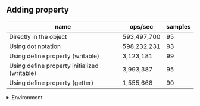 ## Adding property

|name|ops/sec|samples|
|-|-|-|
|Directly in the object|593,497,700|95|
|Using dot notation|598,232,231|93|
|Using define property (writable)|3,123,181|99|
|Using define property initialized (writable)|3,993,387|95|
|Using define property (getter)|1,555,668|90|


<details>
<summary>Environment</summary>

* __Machine:__ linux x64 | 2 vCPUs | 6.8GB Mem
* __Run:__ Tue Oct 10 2023 20:29:06 GMT+0000 (Coordinated Universal Time)
</details>

<!--
{"environment":{"platform":"linux","arch":"x64","cpus":2,"totalMemory":6.759757995605469},"benchmarks":"[{\"timeStamp\":1696969724067,\"currentTarget\":{\"0\":{\"name\":\"Directly in the object\",\"options\":{\"async\":false,\"defer\":false,\"delay\":0.005,\"initCount\":1,\"maxTime\":5,\"minSamples\":5,\"minTime\":0.05},\"async\":false,\"defer\":false,\"delay\":0.005,\"initCount\":1,\"maxTime\":5,\"minSamples\":5,\"minTime\":0.05,\"id\":1,\"stats\":{\"moe\":3.6366186363279343e-12,\"rme\":0.21583247970968583,\"sem\":1.855417671595885e-12,\"deviation\":1.8084374468769385e-11,\"mean\":1.6849264954095486e-9,\"sample\":[1.6841229631193106e-9,1.6814979855759409e-9,1.7580914800024237e-9,1.8170448884358172e-9,1.720867266802195e-9,1.694247905004341e-9,1.6846686992338593e-9,1.6852141163976205e-9,1.6739903867171243e-9,1.6804348301647144e-9,1.685060670190057e-9,1.6805517235851345e-9,1.6805684226451947e-9,1.6866371616540819e-9,1.6821181622150034e-9,1.675641999538772e-9,1.6810193306649349e-9,1.670608635651725e-9,1.681132884273343e-9,1.6863632636709777e-9,1.682769492353584e-9,1.6864066812271339e-9,1.682842968217848e-9,1.6806452383214705e-9,1.6877427062262946e-9,1.6841355088646127e-9,1.6974386146726958e-9,1.695715204878263e-9,1.6771249428683408e-9,1.6784609010712614e-9,1.671515328094618e-9,1.6750523086335506e-9,1.7055107013647825e-9,1.6910523040957089e-9,1.6807782638458555e-9,1.6792467089637985e-9,1.6848725313641593e-9,1.6837113444303133e-9,1.7004754323261684e-9,1.6769810247487204e-9,1.680905089843256e-9,1.6687557865821098e-9,1.6776850575151395e-9,1.6831422123498958e-9,1.700657413118019e-9,1.678644977830642e-9,1.6807274466940425e-9,1.6993558867616347e-9,1.6875754499570173e-9,1.6873484911476722e-9,1.6732119469622421e-9,1.6851459029497172e-9,1.6771933023060643e-9,1.6757048902850018e-9,1.678384652539476e-9,1.671970513639617e-9,1.6786182846451857e-9,1.7030969367033836e-9,1.6784313989805073e-9,1.6764157298137122e-9,1.6856365236984103e-9,1.6775403470834826e-9,1.6831836201538353e-9,1.6913365197878584e-9,1.6817920042965352e-9,1.6836802802357383e-9,1.6821346113318713e-9,1.6742797744799533e-9,1.676391939512174e-9,1.6764953756058185e-9,1.680659746102428e-9,1.6839765078613433e-9,1.6842501463787558e-9,1.6763685829748994e-9,1.680149172197606e-9,1.6836628295657458e-9,1.6943439742602952e-9,1.6802626516022786e-9,1.6737458774043387e-9,1.6686705685875393e-9,1.6764419892349053e-9,1.6776265660725075e-9,1.7096599234786451e-9,1.6730651678087124e-9,1.6707761270563595e-9,1.6721475561921584e-9,1.6756812000829088e-9,1.6805529399941196e-9,1.687360035950382e-9,1.678941272189211e-9,1.680192581990455e-9,1.6790613915237657e-9,1.6725279007184338e-9,1.6947077022786238e-9,1.6853813034789629e-9],\"variance\":3.27044599926678e-22},\"times\":{\"cycle\":0.050497577313017274,\"elapsed\":5.464,\"period\":1.6849264954095486e-9,\"timeStamp\":1696969718603},\"running\":false,\"count\":29970196,\"cycles\":6,\"hz\":593497700.1812378},\"1\":{\"name\":\"Using dot notation\",\"options\":{\"async\":false,\"defer\":false,\"delay\":0.005,\"initCount\":1,\"maxTime\":5,\"minSamples\":5,\"minTime\":0.05},\"async\":false,\"defer\":false,\"delay\":0.005,\"initCount\":1,\"maxTime\":5,\"minSamples\":5,\"minTime\":0.05,\"id\":2,\"stats\":{\"moe\":1.3580597325137733e-12,\"rme\":0.0812435103468828,\"sem\":6.928876186294761e-13,\"deviation\":6.681966210678743e-12,\"mean\":1.6715916467854592e-9,\"sample\":[1.6740195232853731e-9,1.6775130215849181e-9,1.6790679044248532e-9,1.676298463301168e-9,1.6787809641127755e-9,1.6763184823927085e-9,1.6790312027570293e-9,1.692891754436481e-9,1.708013542248124e-9,1.66706772914716e-9,1.6695117796975032e-9,1.6677045812911372e-9,1.6679646434199798e-9,1.6695884313429145e-9,1.6667429444011959e-9,1.6705387030859026e-9,1.66917236858561e-9,1.6721816235174287e-9,1.6695722518596823e-9,1.6667129864792468e-9,1.667509420666774e-9,1.6733013633320434e-9,1.668545851465957e-9,1.6716317840155791e-9,1.6663197346028028e-9,1.6832289654649808e-9,1.6684191884388947e-9,1.6671128697533188e-9,1.6702167375995287e-9,1.6669152012511127e-9,1.6671082248973081e-9,1.6689720013210803e-9,1.6677538889938317e-9,1.666442626117324e-9,1.6684361610232542e-9,1.6697041932590018e-9,1.6694579217104079e-9,1.6717210574021705e-9,1.6688189136016841e-9,1.6703132494226265e-9,1.6707126086906169e-9,1.6685393288341518e-9,1.6678337608474298e-9,1.6700470099106328e-9,1.6710986892629466e-9,1.6696376001010644e-9,1.6702400002768892e-9,1.668905441443082e-9,1.6685160328768523e-9,1.6678404501151686e-9,1.669031905211279e-9,1.6682664333343583e-9,1.6683928971025552e-9,1.6683462719080175e-9,1.6914470090852901e-9,1.6682464653709588e-9,1.673960897136634e-9,1.6692049608940749e-9,1.6754086410429774e-9,1.671078721299547e-9,1.6685094101689915e-9,1.6732253772048125e-9,1.670076928575793e-9,1.6690019532661799e-9,1.6670782729522088e-9,1.6656205450641656e-9,1.6675109454391375e-9,1.688947585826633e-9,1.668063425706463e-9,1.667863712792529e-9,1.667777184951131e-9,1.6689154254247817e-9,1.6704729931298225e-9,1.6691483849977762e-9,1.6713882580121785e-9,1.6703432013677256e-9,1.6686691538761877e-9,1.6695843854786048e-9,1.6720638407738625e-9,1.6685060488951525e-9,1.6695044803450677e-9,1.6683529611757563e-9,1.667950273913866e-9,1.6695877134725048e-9,1.6695045136250066e-9,1.6712517769823428e-9,1.6712351370128434e-9,1.6698938889112974e-9,1.6723534095230946e-9,1.67487283402509e-9,1.6748098683805038e-9,1.6735359455955531e-9,1.6950259337252645e-9],\"variance\":4.464867244065244e-23},\"times\":{\"cycle\":0.050228206452706856,\"elapsed\":5.391,\"period\":1.6715916467854592e-9,\"timeStamp\":1696969724079},\"running\":false,\"count\":30048132,\"cycles\":7,\"hz\":598232230.893856},\"2\":{\"name\":\"Using define property (writable)\",\"options\":{\"async\":false,\"defer\":false,\"delay\":0.005,\"initCount\":1,\"maxTime\":5,\"minSamples\":5,\"minTime\":0.05},\"async\":false,\"defer\":false,\"delay\":0.005,\"initCount\":1,\"maxTime\":5,\"minSamples\":5,\"minTime\":0.05,\"id\":3,\"stats\":{\"moe\":2.1100920968496917e-9,\"rme\":0.6590200461811139,\"sem\":1.0765776004335161e-9,\"deviation\":1.071181187501739e-8,\"mean\":3.201863295475218e-7,\"sample\":[3.180869454700279e-7,3.1737159812782237e-7,3.181314502609521e-7,3.1778096473193105e-7,3.1844904001265224e-7,3.1901082397596075e-7,3.187077906057251e-7,3.1824912225209556e-7,3.1719386999841844e-7,3.195586968211292e-7,3.2337924402973275e-7,3.1901461964257473e-7,3.1947581844061364e-7,3.202938288786968e-7,3.1845220306816386e-7,3.178815498972007e-7,3.175791491380674e-7,3.1806502609520793e-7,3.189589435394591e-7,3.168307259212399e-7,3.175658579788075e-7,3.1827316147398384e-7,3.1751651431282616e-7,3.198022647477463e-7,3.1724637671991145e-7,3.168731171912067e-7,3.233887331962676e-7,3.1754245769413253e-7,3.1697370868258734e-7,3.1730584216352996e-7,3.1839209868733195e-7,3.1778918867626127e-7,3.1777084295429384e-7,3.1787839316780006e-7,3.1751524909062154e-7,3.1761141230428593e-7,3.1961690336865414e-7,3.184458769571406e-7,3.243503526806895e-7,3.18039715325004e-7,3.187508081606832e-7,3.1721664399810215e-7,3.1941382255258584e-7,3.2534613316463704e-7,3.1774806262849914e-7,3.202767483789341e-7,3.1835034635457855e-7,3.182276071485055e-7,3.1822445041910486e-7,3.195909663134588e-7,3.1960171437608734e-7,3.188640518741104e-7,3.202754831567294e-7,3.1724068321999054e-7,3.184382792978017e-7,3.239770868258738e-7,3.175373904792029e-7,3.165150403289578e-7,3.1982314091412306e-7,3.184825684010754e-7,3.1834844852127156e-7,3.172381527755812e-7,3.188109125415151e-7,3.258712320101218e-7,3.210713522062312e-7,3.2053486636090464e-7,3.1802896093626446e-7,3.2096316938162264e-7,3.2001609995255415e-7,3.190133607464811e-7,3.199433433496758e-7,3.1955679898782223e-7,3.199730823975961e-7,3.2138388106911273e-7,3.179549454372924e-7,3.188741736517476e-7,3.190494195793136e-7,3.2002811956349835e-7,3.304490526648743e-7,4.23280284674996e-7,3.250196931836154e-7,3.182080025304444e-7,3.2042605092519374e-7,3.199882650640519e-7,3.174956381464495e-7,3.243516179028942e-7,3.179207781116559e-7,3.17582312193579e-7,3.1794861932626913e-7,3.1761900363751383e-7,3.1859517950340025e-7,3.168560366914439e-7,3.179973240550372e-7,3.2027928514945436e-7,3.168908303020718e-7,3.168218693658074e-7,3.1845599240866674e-7,3.187881385418314e-7,3.205418250830302e-7],\"variance\":1.1474291364576358e-16},\"times\":{\"cycle\":0.05061345404322451,\"elapsed\":5.6,\"period\":3.201863295475218e-7,\"timeStamp\":1696969729470},\"running\":false,\"count\":158075,\"cycles\":7,\"hz\":3123181.434426546},\"3\":{\"name\":\"Using define property initialized (writable)\",\"options\":{\"async\":false,\"defer\":false,\"delay\":0.005,\"initCount\":1,\"maxTime\":5,\"minSamples\":5,\"minTime\":0.05},\"async\":false,\"defer\":false,\"delay\":0.005,\"initCount\":1,\"maxTime\":5,\"minSamples\":5,\"minTime\":0.05,\"id\":4,\"stats\":{\"moe\":5.655630001865208e-10,\"rme\":0.22585118512973598,\"sem\":2.8855255111557185e-10,\"deviation\":2.8124623733934547e-9,\"mean\":2.50414005957792e-7,\"sample\":[2.667832445252757e-7,2.695656966912351e-7,2.49448658045748e-7,2.501032318482506e-7,2.49519397067028e-7,2.5040660616083525e-7,2.509560651948673e-7,2.4993983621582846e-7,2.515279449270742e-7,2.5018093966685263e-7,2.525720740017534e-7,2.4981779010918946e-7,2.49081380704191e-7,2.496518869192515e-7,2.5134948203680746e-7,2.4971910017273734e-7,2.4981866559141394e-7,2.4960111109451767e-7,2.490096922088977e-7,2.494169193012848e-7,2.4969520068895825e-7,2.4884603548063654e-7,2.492426561833001e-7,2.4889616900457656e-7,2.4888822706019003e-7,2.4917911566449256e-7,2.4977280578967744e-7,2.500552560780693e-7,2.509398348075568e-7,2.503962782063119e-7,2.5188497582670675e-7,2.498676226782222e-7,2.498462737389682e-7,2.488658953053181e-7,2.504256534731116e-7,2.496683543298488e-7,2.50600574798225e-7,2.486735811219982e-7,2.4936207820829734e-7,2.503211077026933e-7,2.504000357387497e-7,2.490572961650336e-7,2.497373499717068e-7,2.5009773058939154e-7,2.5005702812441053e-7,2.498862663926696e-7,2.501414162472327e-7,2.510483267315921e-7,2.507902036115992e-7,2.5022232480567057e-7,2.4854650008438316e-7,2.485931639713693e-7,2.492042270998997e-7,2.5013148881674954e-7,2.499046371027787e-7,2.491501176400512e-7,2.481920759249883e-7,2.5022282117719473e-7,2.492523751377431e-7,2.503414589351838e-7,2.4964353575364086e-7,2.499880275188373e-7,2.489982180262283e-7,2.497234515690304e-7,2.492910970803427e-7,2.5113966405575246e-7,2.4980535783423177e-7,2.500734083847078e-7,2.49974625487685e-7,2.5023424268596563e-7,2.497959218115575e-7,2.4982372358062563e-7,2.50519169868263e-7,2.5009177909481685e-7,2.497423136869484e-7,2.499413685955664e-7,2.4960282832494466e-7,2.497418222791395e-7,2.493749838679255e-7,2.492270552262958e-7,2.500937596171983e-7,2.499666835432985e-7,2.5088303005033203e-7,2.520783373539427e-7,2.4887859248890606e-7,2.505146464270655e-7,2.506153483642136e-7,2.552671825780688e-7,2.493190663987896e-7,2.510677828211424e-7,2.50306282709527e-7,2.5338353052062404e-7,2.509760101198006e-7,2.4986079817446737e-7,2.5051265719175533e-7],\"variance\":7.909944601753945e-18},\"times\":{\"cycle\":0.050479707391001494,\"elapsed\":5.556,\"period\":2.50414005957792e-7,\"timeStamp\":1696969735070},\"running\":false,\"count\":201585,\"cycles\":6,\"hz\":3993386.8561990615},\"4\":{\"name\":\"Using define property (getter)\",\"options\":{\"async\":false,\"defer\":false,\"delay\":0.005,\"initCount\":1,\"maxTime\":5,\"minSamples\":5,\"minTime\":0.05},\"async\":false,\"defer\":false,\"delay\":0.005,\"initCount\":1,\"maxTime\":5,\"minSamples\":5,\"minTime\":0.05,\"id\":5,\"stats\":{\"moe\":6.328851920790216e-9,\"rme\":0.984559129452167,\"sem\":3.2290060820358244e-9,\"deviation\":3.063304139330914e-8,\"mean\":6.428107496511403e-7,\"sample\":[6.40704002220104e-7,6.32743855500187e-7,6.342726625562567e-7,7.623782260886352e-7,6.18960520759179e-7,6.271687686906774e-7,6.664525242018415e-7,6.758074372643349e-7,7.349806976276876e-7,6.548067635134336e-7,6.433465916478529e-7,6.338060897625323e-7,6.31467961371615e-7,6.916956418954859e-7,7.602699140672095e-7,6.334377128811377e-7,6.280954175689121e-7,6.211014806578101e-7,6.222708491835899e-7,6.867565868789138e-7,7.048588634634518e-7,6.342641072160122e-7,6.32807970972084e-7,6.249619008603032e-7,6.28973313045005e-7,6.909810382161878e-7,6.897589980687072e-7,6.386934043424825e-7,6.319921109615497e-7,6.254874700064377e-7,6.276915783929303e-7,6.823975302861824e-7,5.868084274594722e-7,6.294883478667992e-7,6.308169017381634e-7,6.303557090185521e-7,6.277875694972786e-7,6.795004623397904e-7,6.239388540996079e-7,6.297950254579505e-7,6.320447825832504e-7,6.293946977234155e-7,6.246789606133317e-7,6.801311172236203e-7,6.407097091356002e-7,6.302345525838357e-7,6.314132849534733e-7,6.275071926025633e-7,6.484071633405512e-7,6.155197050389185e-7,6.414108620588752e-7,6.610677240007022e-7,6.587359981272312e-7,6.236982618364839e-7,6.835584479428806e-7,6.218839234505765e-7,6.251661145900392e-7,6.329806285480189e-7,6.32734827646749e-7,6.292325744718207e-7,6.743533329431732e-7,6.35291274068005e-7,6.290429449288933e-7,5.909255106221104e-7,5.891135131971675e-7,6.28966851992743e-7,6.73868730613917e-7,6.290663545385381e-7,6.276570258090947e-7,6.306231638087435e-7,6.268996781178674e-7,6.808545092760577e-7,6.274077017615731e-7,6.342085210979108e-7,6.297991104348335e-7,6.290429332240885e-7,6.276535143676478e-7,6.573020893076608e-7,6.278272721952361e-7,6.301105401767426e-7,6.281697898987534e-7,6.250421372973606e-7,6.218746883595716e-7,6.733686545326857e-7,6.286415169427049e-7,6.299185696728507e-7,6.347399894656757e-7,6.270964124773219e-7,6.372226722069409e-7,6.444846491484755e-7],\"variance\":9.383832250041911e-16},\"times\":{\"cycle\":0.05491853639644517,\"elapsed\":5.391,\"period\":6.428107496511403e-7,\"timeStamp\":1696969740626},\"running\":false,\"count\":85435,\"cycles\":5,\"hz\":1555667.8237610522},\"options\":{},\"events\":{\"start\":[null],\"cycle\":[null,null],\"complete\":[null,null]},\"length\":5,\"running\":false},\"type\":\"cycle\",\"target\":{\"name\":\"Directly in the object\",\"options\":{\"async\":false,\"defer\":false,\"delay\":0.005,\"initCount\":1,\"maxTime\":5,\"minSamples\":5,\"minTime\":0.05},\"async\":false,\"defer\":false,\"delay\":0.005,\"initCount\":1,\"maxTime\":5,\"minSamples\":5,\"minTime\":0.05,\"id\":1,\"stats\":{\"moe\":3.6366186363279343e-12,\"rme\":0.21583247970968583,\"sem\":1.855417671595885e-12,\"deviation\":1.8084374468769385e-11,\"mean\":1.6849264954095486e-9,\"sample\":[1.6841229631193106e-9,1.6814979855759409e-9,1.7580914800024237e-9,1.8170448884358172e-9,1.720867266802195e-9,1.694247905004341e-9,1.6846686992338593e-9,1.6852141163976205e-9,1.6739903867171243e-9,1.6804348301647144e-9,1.685060670190057e-9,1.6805517235851345e-9,1.6805684226451947e-9,1.6866371616540819e-9,1.6821181622150034e-9,1.675641999538772e-9,1.6810193306649349e-9,1.670608635651725e-9,1.681132884273343e-9,1.6863632636709777e-9,1.682769492353584e-9,1.6864066812271339e-9,1.682842968217848e-9,1.6806452383214705e-9,1.6877427062262946e-9,1.6841355088646127e-9,1.6974386146726958e-9,1.695715204878263e-9,1.6771249428683408e-9,1.6784609010712614e-9,1.671515328094618e-9,1.6750523086335506e-9,1.7055107013647825e-9,1.6910523040957089e-9,1.6807782638458555e-9,1.6792467089637985e-9,1.6848725313641593e-9,1.6837113444303133e-9,1.7004754323261684e-9,1.6769810247487204e-9,1.680905089843256e-9,1.6687557865821098e-9,1.6776850575151395e-9,1.6831422123498958e-9,1.700657413118019e-9,1.678644977830642e-9,1.6807274466940425e-9,1.6993558867616347e-9,1.6875754499570173e-9,1.6873484911476722e-9,1.6732119469622421e-9,1.6851459029497172e-9,1.6771933023060643e-9,1.6757048902850018e-9,1.678384652539476e-9,1.671970513639617e-9,1.6786182846451857e-9,1.7030969367033836e-9,1.6784313989805073e-9,1.6764157298137122e-9,1.6856365236984103e-9,1.6775403470834826e-9,1.6831836201538353e-9,1.6913365197878584e-9,1.6817920042965352e-9,1.6836802802357383e-9,1.6821346113318713e-9,1.6742797744799533e-9,1.676391939512174e-9,1.6764953756058185e-9,1.680659746102428e-9,1.6839765078613433e-9,1.6842501463787558e-9,1.6763685829748994e-9,1.680149172197606e-9,1.6836628295657458e-9,1.6943439742602952e-9,1.6802626516022786e-9,1.6737458774043387e-9,1.6686705685875393e-9,1.6764419892349053e-9,1.6776265660725075e-9,1.7096599234786451e-9,1.6730651678087124e-9,1.6707761270563595e-9,1.6721475561921584e-9,1.6756812000829088e-9,1.6805529399941196e-9,1.687360035950382e-9,1.678941272189211e-9,1.680192581990455e-9,1.6790613915237657e-9,1.6725279007184338e-9,1.6947077022786238e-9,1.6853813034789629e-9],\"variance\":3.27044599926678e-22},\"times\":{\"cycle\":0.050497577313017274,\"elapsed\":5.464,\"period\":1.6849264954095486e-9,\"timeStamp\":1696969718603},\"running\":false,\"count\":29970196,\"cycles\":6,\"hz\":593497700.1812378},\"aborted\":false},{\"timeStamp\":1696969729470,\"currentTarget\":{\"0\":{\"name\":\"Directly in the object\",\"options\":{\"async\":false,\"defer\":false,\"delay\":0.005,\"initCount\":1,\"maxTime\":5,\"minSamples\":5,\"minTime\":0.05},\"async\":false,\"defer\":false,\"delay\":0.005,\"initCount\":1,\"maxTime\":5,\"minSamples\":5,\"minTime\":0.05,\"id\":1,\"stats\":{\"moe\":3.6366186363279343e-12,\"rme\":0.21583247970968583,\"sem\":1.855417671595885e-12,\"deviation\":1.8084374468769385e-11,\"mean\":1.6849264954095486e-9,\"sample\":[1.6841229631193106e-9,1.6814979855759409e-9,1.7580914800024237e-9,1.8170448884358172e-9,1.720867266802195e-9,1.694247905004341e-9,1.6846686992338593e-9,1.6852141163976205e-9,1.6739903867171243e-9,1.6804348301647144e-9,1.685060670190057e-9,1.6805517235851345e-9,1.6805684226451947e-9,1.6866371616540819e-9,1.6821181622150034e-9,1.675641999538772e-9,1.6810193306649349e-9,1.670608635651725e-9,1.681132884273343e-9,1.6863632636709777e-9,1.682769492353584e-9,1.6864066812271339e-9,1.682842968217848e-9,1.6806452383214705e-9,1.6877427062262946e-9,1.6841355088646127e-9,1.6974386146726958e-9,1.695715204878263e-9,1.6771249428683408e-9,1.6784609010712614e-9,1.671515328094618e-9,1.6750523086335506e-9,1.7055107013647825e-9,1.6910523040957089e-9,1.6807782638458555e-9,1.6792467089637985e-9,1.6848725313641593e-9,1.6837113444303133e-9,1.7004754323261684e-9,1.6769810247487204e-9,1.680905089843256e-9,1.6687557865821098e-9,1.6776850575151395e-9,1.6831422123498958e-9,1.700657413118019e-9,1.678644977830642e-9,1.6807274466940425e-9,1.6993558867616347e-9,1.6875754499570173e-9,1.6873484911476722e-9,1.6732119469622421e-9,1.6851459029497172e-9,1.6771933023060643e-9,1.6757048902850018e-9,1.678384652539476e-9,1.671970513639617e-9,1.6786182846451857e-9,1.7030969367033836e-9,1.6784313989805073e-9,1.6764157298137122e-9,1.6856365236984103e-9,1.6775403470834826e-9,1.6831836201538353e-9,1.6913365197878584e-9,1.6817920042965352e-9,1.6836802802357383e-9,1.6821346113318713e-9,1.6742797744799533e-9,1.676391939512174e-9,1.6764953756058185e-9,1.680659746102428e-9,1.6839765078613433e-9,1.6842501463787558e-9,1.6763685829748994e-9,1.680149172197606e-9,1.6836628295657458e-9,1.6943439742602952e-9,1.6802626516022786e-9,1.6737458774043387e-9,1.6686705685875393e-9,1.6764419892349053e-9,1.6776265660725075e-9,1.7096599234786451e-9,1.6730651678087124e-9,1.6707761270563595e-9,1.6721475561921584e-9,1.6756812000829088e-9,1.6805529399941196e-9,1.687360035950382e-9,1.678941272189211e-9,1.680192581990455e-9,1.6790613915237657e-9,1.6725279007184338e-9,1.6947077022786238e-9,1.6853813034789629e-9],\"variance\":3.27044599926678e-22},\"times\":{\"cycle\":0.050497577313017274,\"elapsed\":5.464,\"period\":1.6849264954095486e-9,\"timeStamp\":1696969718603},\"running\":false,\"count\":29970196,\"cycles\":6,\"hz\":593497700.1812378},\"1\":{\"name\":\"Using dot notation\",\"options\":{\"async\":false,\"defer\":false,\"delay\":0.005,\"initCount\":1,\"maxTime\":5,\"minSamples\":5,\"minTime\":0.05},\"async\":false,\"defer\":false,\"delay\":0.005,\"initCount\":1,\"maxTime\":5,\"minSamples\":5,\"minTime\":0.05,\"id\":2,\"stats\":{\"moe\":1.3580597325137733e-12,\"rme\":0.0812435103468828,\"sem\":6.928876186294761e-13,\"deviation\":6.681966210678743e-12,\"mean\":1.6715916467854592e-9,\"sample\":[1.6740195232853731e-9,1.6775130215849181e-9,1.6790679044248532e-9,1.676298463301168e-9,1.6787809641127755e-9,1.6763184823927085e-9,1.6790312027570293e-9,1.692891754436481e-9,1.708013542248124e-9,1.66706772914716e-9,1.6695117796975032e-9,1.6677045812911372e-9,1.6679646434199798e-9,1.6695884313429145e-9,1.6667429444011959e-9,1.6705387030859026e-9,1.66917236858561e-9,1.6721816235174287e-9,1.6695722518596823e-9,1.6667129864792468e-9,1.667509420666774e-9,1.6733013633320434e-9,1.668545851465957e-9,1.6716317840155791e-9,1.6663197346028028e-9,1.6832289654649808e-9,1.6684191884388947e-9,1.6671128697533188e-9,1.6702167375995287e-9,1.6669152012511127e-9,1.6671082248973081e-9,1.6689720013210803e-9,1.6677538889938317e-9,1.666442626117324e-9,1.6684361610232542e-9,1.6697041932590018e-9,1.6694579217104079e-9,1.6717210574021705e-9,1.6688189136016841e-9,1.6703132494226265e-9,1.6707126086906169e-9,1.6685393288341518e-9,1.6678337608474298e-9,1.6700470099106328e-9,1.6710986892629466e-9,1.6696376001010644e-9,1.6702400002768892e-9,1.668905441443082e-9,1.6685160328768523e-9,1.6678404501151686e-9,1.669031905211279e-9,1.6682664333343583e-9,1.6683928971025552e-9,1.6683462719080175e-9,1.6914470090852901e-9,1.6682464653709588e-9,1.673960897136634e-9,1.6692049608940749e-9,1.6754086410429774e-9,1.671078721299547e-9,1.6685094101689915e-9,1.6732253772048125e-9,1.670076928575793e-9,1.6690019532661799e-9,1.6670782729522088e-9,1.6656205450641656e-9,1.6675109454391375e-9,1.688947585826633e-9,1.668063425706463e-9,1.667863712792529e-9,1.667777184951131e-9,1.6689154254247817e-9,1.6704729931298225e-9,1.6691483849977762e-9,1.6713882580121785e-9,1.6703432013677256e-9,1.6686691538761877e-9,1.6695843854786048e-9,1.6720638407738625e-9,1.6685060488951525e-9,1.6695044803450677e-9,1.6683529611757563e-9,1.667950273913866e-9,1.6695877134725048e-9,1.6695045136250066e-9,1.6712517769823428e-9,1.6712351370128434e-9,1.6698938889112974e-9,1.6723534095230946e-9,1.67487283402509e-9,1.6748098683805038e-9,1.6735359455955531e-9,1.6950259337252645e-9],\"variance\":4.464867244065244e-23},\"times\":{\"cycle\":0.050228206452706856,\"elapsed\":5.391,\"period\":1.6715916467854592e-9,\"timeStamp\":1696969724079},\"running\":false,\"count\":30048132,\"cycles\":7,\"hz\":598232230.893856},\"2\":{\"name\":\"Using define property (writable)\",\"options\":{\"async\":false,\"defer\":false,\"delay\":0.005,\"initCount\":1,\"maxTime\":5,\"minSamples\":5,\"minTime\":0.05},\"async\":false,\"defer\":false,\"delay\":0.005,\"initCount\":1,\"maxTime\":5,\"minSamples\":5,\"minTime\":0.05,\"id\":3,\"stats\":{\"moe\":2.1100920968496917e-9,\"rme\":0.6590200461811139,\"sem\":1.0765776004335161e-9,\"deviation\":1.071181187501739e-8,\"mean\":3.201863295475218e-7,\"sample\":[3.180869454700279e-7,3.1737159812782237e-7,3.181314502609521e-7,3.1778096473193105e-7,3.1844904001265224e-7,3.1901082397596075e-7,3.187077906057251e-7,3.1824912225209556e-7,3.1719386999841844e-7,3.195586968211292e-7,3.2337924402973275e-7,3.1901461964257473e-7,3.1947581844061364e-7,3.202938288786968e-7,3.1845220306816386e-7,3.178815498972007e-7,3.175791491380674e-7,3.1806502609520793e-7,3.189589435394591e-7,3.168307259212399e-7,3.175658579788075e-7,3.1827316147398384e-7,3.1751651431282616e-7,3.198022647477463e-7,3.1724637671991145e-7,3.168731171912067e-7,3.233887331962676e-7,3.1754245769413253e-7,3.1697370868258734e-7,3.1730584216352996e-7,3.1839209868733195e-7,3.1778918867626127e-7,3.1777084295429384e-7,3.1787839316780006e-7,3.1751524909062154e-7,3.1761141230428593e-7,3.1961690336865414e-7,3.184458769571406e-7,3.243503526806895e-7,3.18039715325004e-7,3.187508081606832e-7,3.1721664399810215e-7,3.1941382255258584e-7,3.2534613316463704e-7,3.1774806262849914e-7,3.202767483789341e-7,3.1835034635457855e-7,3.182276071485055e-7,3.1822445041910486e-7,3.195909663134588e-7,3.1960171437608734e-7,3.188640518741104e-7,3.202754831567294e-7,3.1724068321999054e-7,3.184382792978017e-7,3.239770868258738e-7,3.175373904792029e-7,3.165150403289578e-7,3.1982314091412306e-7,3.184825684010754e-7,3.1834844852127156e-7,3.172381527755812e-7,3.188109125415151e-7,3.258712320101218e-7,3.210713522062312e-7,3.2053486636090464e-7,3.1802896093626446e-7,3.2096316938162264e-7,3.2001609995255415e-7,3.190133607464811e-7,3.199433433496758e-7,3.1955679898782223e-7,3.199730823975961e-7,3.2138388106911273e-7,3.179549454372924e-7,3.188741736517476e-7,3.190494195793136e-7,3.2002811956349835e-7,3.304490526648743e-7,4.23280284674996e-7,3.250196931836154e-7,3.182080025304444e-7,3.2042605092519374e-7,3.199882650640519e-7,3.174956381464495e-7,3.243516179028942e-7,3.179207781116559e-7,3.17582312193579e-7,3.1794861932626913e-7,3.1761900363751383e-7,3.1859517950340025e-7,3.168560366914439e-7,3.179973240550372e-7,3.2027928514945436e-7,3.168908303020718e-7,3.168218693658074e-7,3.1845599240866674e-7,3.187881385418314e-7,3.205418250830302e-7],\"variance\":1.1474291364576358e-16},\"times\":{\"cycle\":0.05061345404322451,\"elapsed\":5.6,\"period\":3.201863295475218e-7,\"timeStamp\":1696969729470},\"running\":false,\"count\":158075,\"cycles\":7,\"hz\":3123181.434426546},\"3\":{\"name\":\"Using define property initialized (writable)\",\"options\":{\"async\":false,\"defer\":false,\"delay\":0.005,\"initCount\":1,\"maxTime\":5,\"minSamples\":5,\"minTime\":0.05},\"async\":false,\"defer\":false,\"delay\":0.005,\"initCount\":1,\"maxTime\":5,\"minSamples\":5,\"minTime\":0.05,\"id\":4,\"stats\":{\"moe\":5.655630001865208e-10,\"rme\":0.22585118512973598,\"sem\":2.8855255111557185e-10,\"deviation\":2.8124623733934547e-9,\"mean\":2.50414005957792e-7,\"sample\":[2.667832445252757e-7,2.695656966912351e-7,2.49448658045748e-7,2.501032318482506e-7,2.49519397067028e-7,2.5040660616083525e-7,2.509560651948673e-7,2.4993983621582846e-7,2.515279449270742e-7,2.5018093966685263e-7,2.525720740017534e-7,2.4981779010918946e-7,2.49081380704191e-7,2.496518869192515e-7,2.5134948203680746e-7,2.4971910017273734e-7,2.4981866559141394e-7,2.4960111109451767e-7,2.490096922088977e-7,2.494169193012848e-7,2.4969520068895825e-7,2.4884603548063654e-7,2.492426561833001e-7,2.4889616900457656e-7,2.4888822706019003e-7,2.4917911566449256e-7,2.4977280578967744e-7,2.500552560780693e-7,2.509398348075568e-7,2.503962782063119e-7,2.5188497582670675e-7,2.498676226782222e-7,2.498462737389682e-7,2.488658953053181e-7,2.504256534731116e-7,2.496683543298488e-7,2.50600574798225e-7,2.486735811219982e-7,2.4936207820829734e-7,2.503211077026933e-7,2.504000357387497e-7,2.490572961650336e-7,2.497373499717068e-7,2.5009773058939154e-7,2.5005702812441053e-7,2.498862663926696e-7,2.501414162472327e-7,2.510483267315921e-7,2.507902036115992e-7,2.5022232480567057e-7,2.4854650008438316e-7,2.485931639713693e-7,2.492042270998997e-7,2.5013148881674954e-7,2.499046371027787e-7,2.491501176400512e-7,2.481920759249883e-7,2.5022282117719473e-7,2.492523751377431e-7,2.503414589351838e-7,2.4964353575364086e-7,2.499880275188373e-7,2.489982180262283e-7,2.497234515690304e-7,2.492910970803427e-7,2.5113966405575246e-7,2.4980535783423177e-7,2.500734083847078e-7,2.49974625487685e-7,2.5023424268596563e-7,2.497959218115575e-7,2.4982372358062563e-7,2.50519169868263e-7,2.5009177909481685e-7,2.497423136869484e-7,2.499413685955664e-7,2.4960282832494466e-7,2.497418222791395e-7,2.493749838679255e-7,2.492270552262958e-7,2.500937596171983e-7,2.499666835432985e-7,2.5088303005033203e-7,2.520783373539427e-7,2.4887859248890606e-7,2.505146464270655e-7,2.506153483642136e-7,2.552671825780688e-7,2.493190663987896e-7,2.510677828211424e-7,2.50306282709527e-7,2.5338353052062404e-7,2.509760101198006e-7,2.4986079817446737e-7,2.5051265719175533e-7],\"variance\":7.909944601753945e-18},\"times\":{\"cycle\":0.050479707391001494,\"elapsed\":5.556,\"period\":2.50414005957792e-7,\"timeStamp\":1696969735070},\"running\":false,\"count\":201585,\"cycles\":6,\"hz\":3993386.8561990615},\"4\":{\"name\":\"Using define property (getter)\",\"options\":{\"async\":false,\"defer\":false,\"delay\":0.005,\"initCount\":1,\"maxTime\":5,\"minSamples\":5,\"minTime\":0.05},\"async\":false,\"defer\":false,\"delay\":0.005,\"initCount\":1,\"maxTime\":5,\"minSamples\":5,\"minTime\":0.05,\"id\":5,\"stats\":{\"moe\":6.328851920790216e-9,\"rme\":0.984559129452167,\"sem\":3.2290060820358244e-9,\"deviation\":3.063304139330914e-8,\"mean\":6.428107496511403e-7,\"sample\":[6.40704002220104e-7,6.32743855500187e-7,6.342726625562567e-7,7.623782260886352e-7,6.18960520759179e-7,6.271687686906774e-7,6.664525242018415e-7,6.758074372643349e-7,7.349806976276876e-7,6.548067635134336e-7,6.433465916478529e-7,6.338060897625323e-7,6.31467961371615e-7,6.916956418954859e-7,7.602699140672095e-7,6.334377128811377e-7,6.280954175689121e-7,6.211014806578101e-7,6.222708491835899e-7,6.867565868789138e-7,7.048588634634518e-7,6.342641072160122e-7,6.32807970972084e-7,6.249619008603032e-7,6.28973313045005e-7,6.909810382161878e-7,6.897589980687072e-7,6.386934043424825e-7,6.319921109615497e-7,6.254874700064377e-7,6.276915783929303e-7,6.823975302861824e-7,5.868084274594722e-7,6.294883478667992e-7,6.308169017381634e-7,6.303557090185521e-7,6.277875694972786e-7,6.795004623397904e-7,6.239388540996079e-7,6.297950254579505e-7,6.320447825832504e-7,6.293946977234155e-7,6.246789606133317e-7,6.801311172236203e-7,6.407097091356002e-7,6.302345525838357e-7,6.314132849534733e-7,6.275071926025633e-7,6.484071633405512e-7,6.155197050389185e-7,6.414108620588752e-7,6.610677240007022e-7,6.587359981272312e-7,6.236982618364839e-7,6.835584479428806e-7,6.218839234505765e-7,6.251661145900392e-7,6.329806285480189e-7,6.32734827646749e-7,6.292325744718207e-7,6.743533329431732e-7,6.35291274068005e-7,6.290429449288933e-7,5.909255106221104e-7,5.891135131971675e-7,6.28966851992743e-7,6.73868730613917e-7,6.290663545385381e-7,6.276570258090947e-7,6.306231638087435e-7,6.268996781178674e-7,6.808545092760577e-7,6.274077017615731e-7,6.342085210979108e-7,6.297991104348335e-7,6.290429332240885e-7,6.276535143676478e-7,6.573020893076608e-7,6.278272721952361e-7,6.301105401767426e-7,6.281697898987534e-7,6.250421372973606e-7,6.218746883595716e-7,6.733686545326857e-7,6.286415169427049e-7,6.299185696728507e-7,6.347399894656757e-7,6.270964124773219e-7,6.372226722069409e-7,6.444846491484755e-7],\"variance\":9.383832250041911e-16},\"times\":{\"cycle\":0.05491853639644517,\"elapsed\":5.391,\"period\":6.428107496511403e-7,\"timeStamp\":1696969740626},\"running\":false,\"count\":85435,\"cycles\":5,\"hz\":1555667.8237610522},\"options\":{},\"events\":{\"start\":[null],\"cycle\":[null,null],\"complete\":[null,null]},\"length\":5,\"running\":false},\"type\":\"cycle\",\"target\":{\"name\":\"Using dot notation\",\"options\":{\"async\":false,\"defer\":false,\"delay\":0.005,\"initCount\":1,\"maxTime\":5,\"minSamples\":5,\"minTime\":0.05},\"async\":false,\"defer\":false,\"delay\":0.005,\"initCount\":1,\"maxTime\":5,\"minSamples\":5,\"minTime\":0.05,\"id\":2,\"stats\":{\"moe\":1.3580597325137733e-12,\"rme\":0.0812435103468828,\"sem\":6.928876186294761e-13,\"deviation\":6.681966210678743e-12,\"mean\":1.6715916467854592e-9,\"sample\":[1.6740195232853731e-9,1.6775130215849181e-9,1.6790679044248532e-9,1.676298463301168e-9,1.6787809641127755e-9,1.6763184823927085e-9,1.6790312027570293e-9,1.692891754436481e-9,1.708013542248124e-9,1.66706772914716e-9,1.6695117796975032e-9,1.6677045812911372e-9,1.6679646434199798e-9,1.6695884313429145e-9,1.6667429444011959e-9,1.6705387030859026e-9,1.66917236858561e-9,1.6721816235174287e-9,1.6695722518596823e-9,1.6667129864792468e-9,1.667509420666774e-9,1.6733013633320434e-9,1.668545851465957e-9,1.6716317840155791e-9,1.6663197346028028e-9,1.6832289654649808e-9,1.6684191884388947e-9,1.6671128697533188e-9,1.6702167375995287e-9,1.6669152012511127e-9,1.6671082248973081e-9,1.6689720013210803e-9,1.6677538889938317e-9,1.666442626117324e-9,1.6684361610232542e-9,1.6697041932590018e-9,1.6694579217104079e-9,1.6717210574021705e-9,1.6688189136016841e-9,1.6703132494226265e-9,1.6707126086906169e-9,1.6685393288341518e-9,1.6678337608474298e-9,1.6700470099106328e-9,1.6710986892629466e-9,1.6696376001010644e-9,1.6702400002768892e-9,1.668905441443082e-9,1.6685160328768523e-9,1.6678404501151686e-9,1.669031905211279e-9,1.6682664333343583e-9,1.6683928971025552e-9,1.6683462719080175e-9,1.6914470090852901e-9,1.6682464653709588e-9,1.673960897136634e-9,1.6692049608940749e-9,1.6754086410429774e-9,1.671078721299547e-9,1.6685094101689915e-9,1.6732253772048125e-9,1.670076928575793e-9,1.6690019532661799e-9,1.6670782729522088e-9,1.6656205450641656e-9,1.6675109454391375e-9,1.688947585826633e-9,1.668063425706463e-9,1.667863712792529e-9,1.667777184951131e-9,1.6689154254247817e-9,1.6704729931298225e-9,1.6691483849977762e-9,1.6713882580121785e-9,1.6703432013677256e-9,1.6686691538761877e-9,1.6695843854786048e-9,1.6720638407738625e-9,1.6685060488951525e-9,1.6695044803450677e-9,1.6683529611757563e-9,1.667950273913866e-9,1.6695877134725048e-9,1.6695045136250066e-9,1.6712517769823428e-9,1.6712351370128434e-9,1.6698938889112974e-9,1.6723534095230946e-9,1.67487283402509e-9,1.6748098683805038e-9,1.6735359455955531e-9,1.6950259337252645e-9],\"variance\":4.464867244065244e-23},\"times\":{\"cycle\":0.050228206452706856,\"elapsed\":5.391,\"period\":1.6715916467854592e-9,\"timeStamp\":1696969724079},\"running\":false,\"count\":30048132,\"cycles\":7,\"hz\":598232230.893856},\"aborted\":false},{\"timeStamp\":1696969735070,\"currentTarget\":{\"0\":{\"name\":\"Directly in the object\",\"options\":{\"async\":false,\"defer\":false,\"delay\":0.005,\"initCount\":1,\"maxTime\":5,\"minSamples\":5,\"minTime\":0.05},\"async\":false,\"defer\":false,\"delay\":0.005,\"initCount\":1,\"maxTime\":5,\"minSamples\":5,\"minTime\":0.05,\"id\":1,\"stats\":{\"moe\":3.6366186363279343e-12,\"rme\":0.21583247970968583,\"sem\":1.855417671595885e-12,\"deviation\":1.8084374468769385e-11,\"mean\":1.6849264954095486e-9,\"sample\":[1.6841229631193106e-9,1.6814979855759409e-9,1.7580914800024237e-9,1.8170448884358172e-9,1.720867266802195e-9,1.694247905004341e-9,1.6846686992338593e-9,1.6852141163976205e-9,1.6739903867171243e-9,1.6804348301647144e-9,1.685060670190057e-9,1.6805517235851345e-9,1.6805684226451947e-9,1.6866371616540819e-9,1.6821181622150034e-9,1.675641999538772e-9,1.6810193306649349e-9,1.670608635651725e-9,1.681132884273343e-9,1.6863632636709777e-9,1.682769492353584e-9,1.6864066812271339e-9,1.682842968217848e-9,1.6806452383214705e-9,1.6877427062262946e-9,1.6841355088646127e-9,1.6974386146726958e-9,1.695715204878263e-9,1.6771249428683408e-9,1.6784609010712614e-9,1.671515328094618e-9,1.6750523086335506e-9,1.7055107013647825e-9,1.6910523040957089e-9,1.6807782638458555e-9,1.6792467089637985e-9,1.6848725313641593e-9,1.6837113444303133e-9,1.7004754323261684e-9,1.6769810247487204e-9,1.680905089843256e-9,1.6687557865821098e-9,1.6776850575151395e-9,1.6831422123498958e-9,1.700657413118019e-9,1.678644977830642e-9,1.6807274466940425e-9,1.6993558867616347e-9,1.6875754499570173e-9,1.6873484911476722e-9,1.6732119469622421e-9,1.6851459029497172e-9,1.6771933023060643e-9,1.6757048902850018e-9,1.678384652539476e-9,1.671970513639617e-9,1.6786182846451857e-9,1.7030969367033836e-9,1.6784313989805073e-9,1.6764157298137122e-9,1.6856365236984103e-9,1.6775403470834826e-9,1.6831836201538353e-9,1.6913365197878584e-9,1.6817920042965352e-9,1.6836802802357383e-9,1.6821346113318713e-9,1.6742797744799533e-9,1.676391939512174e-9,1.6764953756058185e-9,1.680659746102428e-9,1.6839765078613433e-9,1.6842501463787558e-9,1.6763685829748994e-9,1.680149172197606e-9,1.6836628295657458e-9,1.6943439742602952e-9,1.6802626516022786e-9,1.6737458774043387e-9,1.6686705685875393e-9,1.6764419892349053e-9,1.6776265660725075e-9,1.7096599234786451e-9,1.6730651678087124e-9,1.6707761270563595e-9,1.6721475561921584e-9,1.6756812000829088e-9,1.6805529399941196e-9,1.687360035950382e-9,1.678941272189211e-9,1.680192581990455e-9,1.6790613915237657e-9,1.6725279007184338e-9,1.6947077022786238e-9,1.6853813034789629e-9],\"variance\":3.27044599926678e-22},\"times\":{\"cycle\":0.050497577313017274,\"elapsed\":5.464,\"period\":1.6849264954095486e-9,\"timeStamp\":1696969718603},\"running\":false,\"count\":29970196,\"cycles\":6,\"hz\":593497700.1812378},\"1\":{\"name\":\"Using dot notation\",\"options\":{\"async\":false,\"defer\":false,\"delay\":0.005,\"initCount\":1,\"maxTime\":5,\"minSamples\":5,\"minTime\":0.05},\"async\":false,\"defer\":false,\"delay\":0.005,\"initCount\":1,\"maxTime\":5,\"minSamples\":5,\"minTime\":0.05,\"id\":2,\"stats\":{\"moe\":1.3580597325137733e-12,\"rme\":0.0812435103468828,\"sem\":6.928876186294761e-13,\"deviation\":6.681966210678743e-12,\"mean\":1.6715916467854592e-9,\"sample\":[1.6740195232853731e-9,1.6775130215849181e-9,1.6790679044248532e-9,1.676298463301168e-9,1.6787809641127755e-9,1.6763184823927085e-9,1.6790312027570293e-9,1.692891754436481e-9,1.708013542248124e-9,1.66706772914716e-9,1.6695117796975032e-9,1.6677045812911372e-9,1.6679646434199798e-9,1.6695884313429145e-9,1.6667429444011959e-9,1.6705387030859026e-9,1.66917236858561e-9,1.6721816235174287e-9,1.6695722518596823e-9,1.6667129864792468e-9,1.667509420666774e-9,1.6733013633320434e-9,1.668545851465957e-9,1.6716317840155791e-9,1.6663197346028028e-9,1.6832289654649808e-9,1.6684191884388947e-9,1.6671128697533188e-9,1.6702167375995287e-9,1.6669152012511127e-9,1.6671082248973081e-9,1.6689720013210803e-9,1.6677538889938317e-9,1.666442626117324e-9,1.6684361610232542e-9,1.6697041932590018e-9,1.6694579217104079e-9,1.6717210574021705e-9,1.6688189136016841e-9,1.6703132494226265e-9,1.6707126086906169e-9,1.6685393288341518e-9,1.6678337608474298e-9,1.6700470099106328e-9,1.6710986892629466e-9,1.6696376001010644e-9,1.6702400002768892e-9,1.668905441443082e-9,1.6685160328768523e-9,1.6678404501151686e-9,1.669031905211279e-9,1.6682664333343583e-9,1.6683928971025552e-9,1.6683462719080175e-9,1.6914470090852901e-9,1.6682464653709588e-9,1.673960897136634e-9,1.6692049608940749e-9,1.6754086410429774e-9,1.671078721299547e-9,1.6685094101689915e-9,1.6732253772048125e-9,1.670076928575793e-9,1.6690019532661799e-9,1.6670782729522088e-9,1.6656205450641656e-9,1.6675109454391375e-9,1.688947585826633e-9,1.668063425706463e-9,1.667863712792529e-9,1.667777184951131e-9,1.6689154254247817e-9,1.6704729931298225e-9,1.6691483849977762e-9,1.6713882580121785e-9,1.6703432013677256e-9,1.6686691538761877e-9,1.6695843854786048e-9,1.6720638407738625e-9,1.6685060488951525e-9,1.6695044803450677e-9,1.6683529611757563e-9,1.667950273913866e-9,1.6695877134725048e-9,1.6695045136250066e-9,1.6712517769823428e-9,1.6712351370128434e-9,1.6698938889112974e-9,1.6723534095230946e-9,1.67487283402509e-9,1.6748098683805038e-9,1.6735359455955531e-9,1.6950259337252645e-9],\"variance\":4.464867244065244e-23},\"times\":{\"cycle\":0.050228206452706856,\"elapsed\":5.391,\"period\":1.6715916467854592e-9,\"timeStamp\":1696969724079},\"running\":false,\"count\":30048132,\"cycles\":7,\"hz\":598232230.893856},\"2\":{\"name\":\"Using define property (writable)\",\"options\":{\"async\":false,\"defer\":false,\"delay\":0.005,\"initCount\":1,\"maxTime\":5,\"minSamples\":5,\"minTime\":0.05},\"async\":false,\"defer\":false,\"delay\":0.005,\"initCount\":1,\"maxTime\":5,\"minSamples\":5,\"minTime\":0.05,\"id\":3,\"stats\":{\"moe\":2.1100920968496917e-9,\"rme\":0.6590200461811139,\"sem\":1.0765776004335161e-9,\"deviation\":1.071181187501739e-8,\"mean\":3.201863295475218e-7,\"sample\":[3.180869454700279e-7,3.1737159812782237e-7,3.181314502609521e-7,3.1778096473193105e-7,3.1844904001265224e-7,3.1901082397596075e-7,3.187077906057251e-7,3.1824912225209556e-7,3.1719386999841844e-7,3.195586968211292e-7,3.2337924402973275e-7,3.1901461964257473e-7,3.1947581844061364e-7,3.202938288786968e-7,3.1845220306816386e-7,3.178815498972007e-7,3.175791491380674e-7,3.1806502609520793e-7,3.189589435394591e-7,3.168307259212399e-7,3.175658579788075e-7,3.1827316147398384e-7,3.1751651431282616e-7,3.198022647477463e-7,3.1724637671991145e-7,3.168731171912067e-7,3.233887331962676e-7,3.1754245769413253e-7,3.1697370868258734e-7,3.1730584216352996e-7,3.1839209868733195e-7,3.1778918867626127e-7,3.1777084295429384e-7,3.1787839316780006e-7,3.1751524909062154e-7,3.1761141230428593e-7,3.1961690336865414e-7,3.184458769571406e-7,3.243503526806895e-7,3.18039715325004e-7,3.187508081606832e-7,3.1721664399810215e-7,3.1941382255258584e-7,3.2534613316463704e-7,3.1774806262849914e-7,3.202767483789341e-7,3.1835034635457855e-7,3.182276071485055e-7,3.1822445041910486e-7,3.195909663134588e-7,3.1960171437608734e-7,3.188640518741104e-7,3.202754831567294e-7,3.1724068321999054e-7,3.184382792978017e-7,3.239770868258738e-7,3.175373904792029e-7,3.165150403289578e-7,3.1982314091412306e-7,3.184825684010754e-7,3.1834844852127156e-7,3.172381527755812e-7,3.188109125415151e-7,3.258712320101218e-7,3.210713522062312e-7,3.2053486636090464e-7,3.1802896093626446e-7,3.2096316938162264e-7,3.2001609995255415e-7,3.190133607464811e-7,3.199433433496758e-7,3.1955679898782223e-7,3.199730823975961e-7,3.2138388106911273e-7,3.179549454372924e-7,3.188741736517476e-7,3.190494195793136e-7,3.2002811956349835e-7,3.304490526648743e-7,4.23280284674996e-7,3.250196931836154e-7,3.182080025304444e-7,3.2042605092519374e-7,3.199882650640519e-7,3.174956381464495e-7,3.243516179028942e-7,3.179207781116559e-7,3.17582312193579e-7,3.1794861932626913e-7,3.1761900363751383e-7,3.1859517950340025e-7,3.168560366914439e-7,3.179973240550372e-7,3.2027928514945436e-7,3.168908303020718e-7,3.168218693658074e-7,3.1845599240866674e-7,3.187881385418314e-7,3.205418250830302e-7],\"variance\":1.1474291364576358e-16},\"times\":{\"cycle\":0.05061345404322451,\"elapsed\":5.6,\"period\":3.201863295475218e-7,\"timeStamp\":1696969729470},\"running\":false,\"count\":158075,\"cycles\":7,\"hz\":3123181.434426546},\"3\":{\"name\":\"Using define property initialized (writable)\",\"options\":{\"async\":false,\"defer\":false,\"delay\":0.005,\"initCount\":1,\"maxTime\":5,\"minSamples\":5,\"minTime\":0.05},\"async\":false,\"defer\":false,\"delay\":0.005,\"initCount\":1,\"maxTime\":5,\"minSamples\":5,\"minTime\":0.05,\"id\":4,\"stats\":{\"moe\":5.655630001865208e-10,\"rme\":0.22585118512973598,\"sem\":2.8855255111557185e-10,\"deviation\":2.8124623733934547e-9,\"mean\":2.50414005957792e-7,\"sample\":[2.667832445252757e-7,2.695656966912351e-7,2.49448658045748e-7,2.501032318482506e-7,2.49519397067028e-7,2.5040660616083525e-7,2.509560651948673e-7,2.4993983621582846e-7,2.515279449270742e-7,2.5018093966685263e-7,2.525720740017534e-7,2.4981779010918946e-7,2.49081380704191e-7,2.496518869192515e-7,2.5134948203680746e-7,2.4971910017273734e-7,2.4981866559141394e-7,2.4960111109451767e-7,2.490096922088977e-7,2.494169193012848e-7,2.4969520068895825e-7,2.4884603548063654e-7,2.492426561833001e-7,2.4889616900457656e-7,2.4888822706019003e-7,2.4917911566449256e-7,2.4977280578967744e-7,2.500552560780693e-7,2.509398348075568e-7,2.503962782063119e-7,2.5188497582670675e-7,2.498676226782222e-7,2.498462737389682e-7,2.488658953053181e-7,2.504256534731116e-7,2.496683543298488e-7,2.50600574798225e-7,2.486735811219982e-7,2.4936207820829734e-7,2.503211077026933e-7,2.504000357387497e-7,2.490572961650336e-7,2.497373499717068e-7,2.5009773058939154e-7,2.5005702812441053e-7,2.498862663926696e-7,2.501414162472327e-7,2.510483267315921e-7,2.507902036115992e-7,2.5022232480567057e-7,2.4854650008438316e-7,2.485931639713693e-7,2.492042270998997e-7,2.5013148881674954e-7,2.499046371027787e-7,2.491501176400512e-7,2.481920759249883e-7,2.5022282117719473e-7,2.492523751377431e-7,2.503414589351838e-7,2.4964353575364086e-7,2.499880275188373e-7,2.489982180262283e-7,2.497234515690304e-7,2.492910970803427e-7,2.5113966405575246e-7,2.4980535783423177e-7,2.500734083847078e-7,2.49974625487685e-7,2.5023424268596563e-7,2.497959218115575e-7,2.4982372358062563e-7,2.50519169868263e-7,2.5009177909481685e-7,2.497423136869484e-7,2.499413685955664e-7,2.4960282832494466e-7,2.497418222791395e-7,2.493749838679255e-7,2.492270552262958e-7,2.500937596171983e-7,2.499666835432985e-7,2.5088303005033203e-7,2.520783373539427e-7,2.4887859248890606e-7,2.505146464270655e-7,2.506153483642136e-7,2.552671825780688e-7,2.493190663987896e-7,2.510677828211424e-7,2.50306282709527e-7,2.5338353052062404e-7,2.509760101198006e-7,2.4986079817446737e-7,2.5051265719175533e-7],\"variance\":7.909944601753945e-18},\"times\":{\"cycle\":0.050479707391001494,\"elapsed\":5.556,\"period\":2.50414005957792e-7,\"timeStamp\":1696969735070},\"running\":false,\"count\":201585,\"cycles\":6,\"hz\":3993386.8561990615},\"4\":{\"name\":\"Using define property (getter)\",\"options\":{\"async\":false,\"defer\":false,\"delay\":0.005,\"initCount\":1,\"maxTime\":5,\"minSamples\":5,\"minTime\":0.05},\"async\":false,\"defer\":false,\"delay\":0.005,\"initCount\":1,\"maxTime\":5,\"minSamples\":5,\"minTime\":0.05,\"id\":5,\"stats\":{\"moe\":6.328851920790216e-9,\"rme\":0.984559129452167,\"sem\":3.2290060820358244e-9,\"deviation\":3.063304139330914e-8,\"mean\":6.428107496511403e-7,\"sample\":[6.40704002220104e-7,6.32743855500187e-7,6.342726625562567e-7,7.623782260886352e-7,6.18960520759179e-7,6.271687686906774e-7,6.664525242018415e-7,6.758074372643349e-7,7.349806976276876e-7,6.548067635134336e-7,6.433465916478529e-7,6.338060897625323e-7,6.31467961371615e-7,6.916956418954859e-7,7.602699140672095e-7,6.334377128811377e-7,6.280954175689121e-7,6.211014806578101e-7,6.222708491835899e-7,6.867565868789138e-7,7.048588634634518e-7,6.342641072160122e-7,6.32807970972084e-7,6.249619008603032e-7,6.28973313045005e-7,6.909810382161878e-7,6.897589980687072e-7,6.386934043424825e-7,6.319921109615497e-7,6.254874700064377e-7,6.276915783929303e-7,6.823975302861824e-7,5.868084274594722e-7,6.294883478667992e-7,6.308169017381634e-7,6.303557090185521e-7,6.277875694972786e-7,6.795004623397904e-7,6.239388540996079e-7,6.297950254579505e-7,6.320447825832504e-7,6.293946977234155e-7,6.246789606133317e-7,6.801311172236203e-7,6.407097091356002e-7,6.302345525838357e-7,6.314132849534733e-7,6.275071926025633e-7,6.484071633405512e-7,6.155197050389185e-7,6.414108620588752e-7,6.610677240007022e-7,6.587359981272312e-7,6.236982618364839e-7,6.835584479428806e-7,6.218839234505765e-7,6.251661145900392e-7,6.329806285480189e-7,6.32734827646749e-7,6.292325744718207e-7,6.743533329431732e-7,6.35291274068005e-7,6.290429449288933e-7,5.909255106221104e-7,5.891135131971675e-7,6.28966851992743e-7,6.73868730613917e-7,6.290663545385381e-7,6.276570258090947e-7,6.306231638087435e-7,6.268996781178674e-7,6.808545092760577e-7,6.274077017615731e-7,6.342085210979108e-7,6.297991104348335e-7,6.290429332240885e-7,6.276535143676478e-7,6.573020893076608e-7,6.278272721952361e-7,6.301105401767426e-7,6.281697898987534e-7,6.250421372973606e-7,6.218746883595716e-7,6.733686545326857e-7,6.286415169427049e-7,6.299185696728507e-7,6.347399894656757e-7,6.270964124773219e-7,6.372226722069409e-7,6.444846491484755e-7],\"variance\":9.383832250041911e-16},\"times\":{\"cycle\":0.05491853639644517,\"elapsed\":5.391,\"period\":6.428107496511403e-7,\"timeStamp\":1696969740626},\"running\":false,\"count\":85435,\"cycles\":5,\"hz\":1555667.8237610522},\"options\":{},\"events\":{\"start\":[null],\"cycle\":[null,null],\"complete\":[null,null]},\"length\":5,\"running\":false},\"type\":\"cycle\",\"target\":{\"name\":\"Using define property (writable)\",\"options\":{\"async\":false,\"defer\":false,\"delay\":0.005,\"initCount\":1,\"maxTime\":5,\"minSamples\":5,\"minTime\":0.05},\"async\":false,\"defer\":false,\"delay\":0.005,\"initCount\":1,\"maxTime\":5,\"minSamples\":5,\"minTime\":0.05,\"id\":3,\"stats\":{\"moe\":2.1100920968496917e-9,\"rme\":0.6590200461811139,\"sem\":1.0765776004335161e-9,\"deviation\":1.071181187501739e-8,\"mean\":3.201863295475218e-7,\"sample\":[3.180869454700279e-7,3.1737159812782237e-7,3.181314502609521e-7,3.1778096473193105e-7,3.1844904001265224e-7,3.1901082397596075e-7,3.187077906057251e-7,3.1824912225209556e-7,3.1719386999841844e-7,3.195586968211292e-7,3.2337924402973275e-7,3.1901461964257473e-7,3.1947581844061364e-7,3.202938288786968e-7,3.1845220306816386e-7,3.178815498972007e-7,3.175791491380674e-7,3.1806502609520793e-7,3.189589435394591e-7,3.168307259212399e-7,3.175658579788075e-7,3.1827316147398384e-7,3.1751651431282616e-7,3.198022647477463e-7,3.1724637671991145e-7,3.168731171912067e-7,3.233887331962676e-7,3.1754245769413253e-7,3.1697370868258734e-7,3.1730584216352996e-7,3.1839209868733195e-7,3.1778918867626127e-7,3.1777084295429384e-7,3.1787839316780006e-7,3.1751524909062154e-7,3.1761141230428593e-7,3.1961690336865414e-7,3.184458769571406e-7,3.243503526806895e-7,3.18039715325004e-7,3.187508081606832e-7,3.1721664399810215e-7,3.1941382255258584e-7,3.2534613316463704e-7,3.1774806262849914e-7,3.202767483789341e-7,3.1835034635457855e-7,3.182276071485055e-7,3.1822445041910486e-7,3.195909663134588e-7,3.1960171437608734e-7,3.188640518741104e-7,3.202754831567294e-7,3.1724068321999054e-7,3.184382792978017e-7,3.239770868258738e-7,3.175373904792029e-7,3.165150403289578e-7,3.1982314091412306e-7,3.184825684010754e-7,3.1834844852127156e-7,3.172381527755812e-7,3.188109125415151e-7,3.258712320101218e-7,3.210713522062312e-7,3.2053486636090464e-7,3.1802896093626446e-7,3.2096316938162264e-7,3.2001609995255415e-7,3.190133607464811e-7,3.199433433496758e-7,3.1955679898782223e-7,3.199730823975961e-7,3.2138388106911273e-7,3.179549454372924e-7,3.188741736517476e-7,3.190494195793136e-7,3.2002811956349835e-7,3.304490526648743e-7,4.23280284674996e-7,3.250196931836154e-7,3.182080025304444e-7,3.2042605092519374e-7,3.199882650640519e-7,3.174956381464495e-7,3.243516179028942e-7,3.179207781116559e-7,3.17582312193579e-7,3.1794861932626913e-7,3.1761900363751383e-7,3.1859517950340025e-7,3.168560366914439e-7,3.179973240550372e-7,3.2027928514945436e-7,3.168908303020718e-7,3.168218693658074e-7,3.1845599240866674e-7,3.187881385418314e-7,3.205418250830302e-7],\"variance\":1.1474291364576358e-16},\"times\":{\"cycle\":0.05061345404322451,\"elapsed\":5.6,\"period\":3.201863295475218e-7,\"timeStamp\":1696969729470},\"running\":false,\"count\":158075,\"cycles\":7,\"hz\":3123181.434426546},\"aborted\":false},{\"timeStamp\":1696969740626,\"currentTarget\":{\"0\":{\"name\":\"Directly in the object\",\"options\":{\"async\":false,\"defer\":false,\"delay\":0.005,\"initCount\":1,\"maxTime\":5,\"minSamples\":5,\"minTime\":0.05},\"async\":false,\"defer\":false,\"delay\":0.005,\"initCount\":1,\"maxTime\":5,\"minSamples\":5,\"minTime\":0.05,\"id\":1,\"stats\":{\"moe\":3.6366186363279343e-12,\"rme\":0.21583247970968583,\"sem\":1.855417671595885e-12,\"deviation\":1.8084374468769385e-11,\"mean\":1.6849264954095486e-9,\"sample\":[1.6841229631193106e-9,1.6814979855759409e-9,1.7580914800024237e-9,1.8170448884358172e-9,1.720867266802195e-9,1.694247905004341e-9,1.6846686992338593e-9,1.6852141163976205e-9,1.6739903867171243e-9,1.6804348301647144e-9,1.685060670190057e-9,1.6805517235851345e-9,1.6805684226451947e-9,1.6866371616540819e-9,1.6821181622150034e-9,1.675641999538772e-9,1.6810193306649349e-9,1.670608635651725e-9,1.681132884273343e-9,1.6863632636709777e-9,1.682769492353584e-9,1.6864066812271339e-9,1.682842968217848e-9,1.6806452383214705e-9,1.6877427062262946e-9,1.6841355088646127e-9,1.6974386146726958e-9,1.695715204878263e-9,1.6771249428683408e-9,1.6784609010712614e-9,1.671515328094618e-9,1.6750523086335506e-9,1.7055107013647825e-9,1.6910523040957089e-9,1.6807782638458555e-9,1.6792467089637985e-9,1.6848725313641593e-9,1.6837113444303133e-9,1.7004754323261684e-9,1.6769810247487204e-9,1.680905089843256e-9,1.6687557865821098e-9,1.6776850575151395e-9,1.6831422123498958e-9,1.700657413118019e-9,1.678644977830642e-9,1.6807274466940425e-9,1.6993558867616347e-9,1.6875754499570173e-9,1.6873484911476722e-9,1.6732119469622421e-9,1.6851459029497172e-9,1.6771933023060643e-9,1.6757048902850018e-9,1.678384652539476e-9,1.671970513639617e-9,1.6786182846451857e-9,1.7030969367033836e-9,1.6784313989805073e-9,1.6764157298137122e-9,1.6856365236984103e-9,1.6775403470834826e-9,1.6831836201538353e-9,1.6913365197878584e-9,1.6817920042965352e-9,1.6836802802357383e-9,1.6821346113318713e-9,1.6742797744799533e-9,1.676391939512174e-9,1.6764953756058185e-9,1.680659746102428e-9,1.6839765078613433e-9,1.6842501463787558e-9,1.6763685829748994e-9,1.680149172197606e-9,1.6836628295657458e-9,1.6943439742602952e-9,1.6802626516022786e-9,1.6737458774043387e-9,1.6686705685875393e-9,1.6764419892349053e-9,1.6776265660725075e-9,1.7096599234786451e-9,1.6730651678087124e-9,1.6707761270563595e-9,1.6721475561921584e-9,1.6756812000829088e-9,1.6805529399941196e-9,1.687360035950382e-9,1.678941272189211e-9,1.680192581990455e-9,1.6790613915237657e-9,1.6725279007184338e-9,1.6947077022786238e-9,1.6853813034789629e-9],\"variance\":3.27044599926678e-22},\"times\":{\"cycle\":0.050497577313017274,\"elapsed\":5.464,\"period\":1.6849264954095486e-9,\"timeStamp\":1696969718603},\"running\":false,\"count\":29970196,\"cycles\":6,\"hz\":593497700.1812378},\"1\":{\"name\":\"Using dot notation\",\"options\":{\"async\":false,\"defer\":false,\"delay\":0.005,\"initCount\":1,\"maxTime\":5,\"minSamples\":5,\"minTime\":0.05},\"async\":false,\"defer\":false,\"delay\":0.005,\"initCount\":1,\"maxTime\":5,\"minSamples\":5,\"minTime\":0.05,\"id\":2,\"stats\":{\"moe\":1.3580597325137733e-12,\"rme\":0.0812435103468828,\"sem\":6.928876186294761e-13,\"deviation\":6.681966210678743e-12,\"mean\":1.6715916467854592e-9,\"sample\":[1.6740195232853731e-9,1.6775130215849181e-9,1.6790679044248532e-9,1.676298463301168e-9,1.6787809641127755e-9,1.6763184823927085e-9,1.6790312027570293e-9,1.692891754436481e-9,1.708013542248124e-9,1.66706772914716e-9,1.6695117796975032e-9,1.6677045812911372e-9,1.6679646434199798e-9,1.6695884313429145e-9,1.6667429444011959e-9,1.6705387030859026e-9,1.66917236858561e-9,1.6721816235174287e-9,1.6695722518596823e-9,1.6667129864792468e-9,1.667509420666774e-9,1.6733013633320434e-9,1.668545851465957e-9,1.6716317840155791e-9,1.6663197346028028e-9,1.6832289654649808e-9,1.6684191884388947e-9,1.6671128697533188e-9,1.6702167375995287e-9,1.6669152012511127e-9,1.6671082248973081e-9,1.6689720013210803e-9,1.6677538889938317e-9,1.666442626117324e-9,1.6684361610232542e-9,1.6697041932590018e-9,1.6694579217104079e-9,1.6717210574021705e-9,1.6688189136016841e-9,1.6703132494226265e-9,1.6707126086906169e-9,1.6685393288341518e-9,1.6678337608474298e-9,1.6700470099106328e-9,1.6710986892629466e-9,1.6696376001010644e-9,1.6702400002768892e-9,1.668905441443082e-9,1.6685160328768523e-9,1.6678404501151686e-9,1.669031905211279e-9,1.6682664333343583e-9,1.6683928971025552e-9,1.6683462719080175e-9,1.6914470090852901e-9,1.6682464653709588e-9,1.673960897136634e-9,1.6692049608940749e-9,1.6754086410429774e-9,1.671078721299547e-9,1.6685094101689915e-9,1.6732253772048125e-9,1.670076928575793e-9,1.6690019532661799e-9,1.6670782729522088e-9,1.6656205450641656e-9,1.6675109454391375e-9,1.688947585826633e-9,1.668063425706463e-9,1.667863712792529e-9,1.667777184951131e-9,1.6689154254247817e-9,1.6704729931298225e-9,1.6691483849977762e-9,1.6713882580121785e-9,1.6703432013677256e-9,1.6686691538761877e-9,1.6695843854786048e-9,1.6720638407738625e-9,1.6685060488951525e-9,1.6695044803450677e-9,1.6683529611757563e-9,1.667950273913866e-9,1.6695877134725048e-9,1.6695045136250066e-9,1.6712517769823428e-9,1.6712351370128434e-9,1.6698938889112974e-9,1.6723534095230946e-9,1.67487283402509e-9,1.6748098683805038e-9,1.6735359455955531e-9,1.6950259337252645e-9],\"variance\":4.464867244065244e-23},\"times\":{\"cycle\":0.050228206452706856,\"elapsed\":5.391,\"period\":1.6715916467854592e-9,\"timeStamp\":1696969724079},\"running\":false,\"count\":30048132,\"cycles\":7,\"hz\":598232230.893856},\"2\":{\"name\":\"Using define property (writable)\",\"options\":{\"async\":false,\"defer\":false,\"delay\":0.005,\"initCount\":1,\"maxTime\":5,\"minSamples\":5,\"minTime\":0.05},\"async\":false,\"defer\":false,\"delay\":0.005,\"initCount\":1,\"maxTime\":5,\"minSamples\":5,\"minTime\":0.05,\"id\":3,\"stats\":{\"moe\":2.1100920968496917e-9,\"rme\":0.6590200461811139,\"sem\":1.0765776004335161e-9,\"deviation\":1.071181187501739e-8,\"mean\":3.201863295475218e-7,\"sample\":[3.180869454700279e-7,3.1737159812782237e-7,3.181314502609521e-7,3.1778096473193105e-7,3.1844904001265224e-7,3.1901082397596075e-7,3.187077906057251e-7,3.1824912225209556e-7,3.1719386999841844e-7,3.195586968211292e-7,3.2337924402973275e-7,3.1901461964257473e-7,3.1947581844061364e-7,3.202938288786968e-7,3.1845220306816386e-7,3.178815498972007e-7,3.175791491380674e-7,3.1806502609520793e-7,3.189589435394591e-7,3.168307259212399e-7,3.175658579788075e-7,3.1827316147398384e-7,3.1751651431282616e-7,3.198022647477463e-7,3.1724637671991145e-7,3.168731171912067e-7,3.233887331962676e-7,3.1754245769413253e-7,3.1697370868258734e-7,3.1730584216352996e-7,3.1839209868733195e-7,3.1778918867626127e-7,3.1777084295429384e-7,3.1787839316780006e-7,3.1751524909062154e-7,3.1761141230428593e-7,3.1961690336865414e-7,3.184458769571406e-7,3.243503526806895e-7,3.18039715325004e-7,3.187508081606832e-7,3.1721664399810215e-7,3.1941382255258584e-7,3.2534613316463704e-7,3.1774806262849914e-7,3.202767483789341e-7,3.1835034635457855e-7,3.182276071485055e-7,3.1822445041910486e-7,3.195909663134588e-7,3.1960171437608734e-7,3.188640518741104e-7,3.202754831567294e-7,3.1724068321999054e-7,3.184382792978017e-7,3.239770868258738e-7,3.175373904792029e-7,3.165150403289578e-7,3.1982314091412306e-7,3.184825684010754e-7,3.1834844852127156e-7,3.172381527755812e-7,3.188109125415151e-7,3.258712320101218e-7,3.210713522062312e-7,3.2053486636090464e-7,3.1802896093626446e-7,3.2096316938162264e-7,3.2001609995255415e-7,3.190133607464811e-7,3.199433433496758e-7,3.1955679898782223e-7,3.199730823975961e-7,3.2138388106911273e-7,3.179549454372924e-7,3.188741736517476e-7,3.190494195793136e-7,3.2002811956349835e-7,3.304490526648743e-7,4.23280284674996e-7,3.250196931836154e-7,3.182080025304444e-7,3.2042605092519374e-7,3.199882650640519e-7,3.174956381464495e-7,3.243516179028942e-7,3.179207781116559e-7,3.17582312193579e-7,3.1794861932626913e-7,3.1761900363751383e-7,3.1859517950340025e-7,3.168560366914439e-7,3.179973240550372e-7,3.2027928514945436e-7,3.168908303020718e-7,3.168218693658074e-7,3.1845599240866674e-7,3.187881385418314e-7,3.205418250830302e-7],\"variance\":1.1474291364576358e-16},\"times\":{\"cycle\":0.05061345404322451,\"elapsed\":5.6,\"period\":3.201863295475218e-7,\"timeStamp\":1696969729470},\"running\":false,\"count\":158075,\"cycles\":7,\"hz\":3123181.434426546},\"3\":{\"name\":\"Using define property initialized (writable)\",\"options\":{\"async\":false,\"defer\":false,\"delay\":0.005,\"initCount\":1,\"maxTime\":5,\"minSamples\":5,\"minTime\":0.05},\"async\":false,\"defer\":false,\"delay\":0.005,\"initCount\":1,\"maxTime\":5,\"minSamples\":5,\"minTime\":0.05,\"id\":4,\"stats\":{\"moe\":5.655630001865208e-10,\"rme\":0.22585118512973598,\"sem\":2.8855255111557185e-10,\"deviation\":2.8124623733934547e-9,\"mean\":2.50414005957792e-7,\"sample\":[2.667832445252757e-7,2.695656966912351e-7,2.49448658045748e-7,2.501032318482506e-7,2.49519397067028e-7,2.5040660616083525e-7,2.509560651948673e-7,2.4993983621582846e-7,2.515279449270742e-7,2.5018093966685263e-7,2.525720740017534e-7,2.4981779010918946e-7,2.49081380704191e-7,2.496518869192515e-7,2.5134948203680746e-7,2.4971910017273734e-7,2.4981866559141394e-7,2.4960111109451767e-7,2.490096922088977e-7,2.494169193012848e-7,2.4969520068895825e-7,2.4884603548063654e-7,2.492426561833001e-7,2.4889616900457656e-7,2.4888822706019003e-7,2.4917911566449256e-7,2.4977280578967744e-7,2.500552560780693e-7,2.509398348075568e-7,2.503962782063119e-7,2.5188497582670675e-7,2.498676226782222e-7,2.498462737389682e-7,2.488658953053181e-7,2.504256534731116e-7,2.496683543298488e-7,2.50600574798225e-7,2.486735811219982e-7,2.4936207820829734e-7,2.503211077026933e-7,2.504000357387497e-7,2.490572961650336e-7,2.497373499717068e-7,2.5009773058939154e-7,2.5005702812441053e-7,2.498862663926696e-7,2.501414162472327e-7,2.510483267315921e-7,2.507902036115992e-7,2.5022232480567057e-7,2.4854650008438316e-7,2.485931639713693e-7,2.492042270998997e-7,2.5013148881674954e-7,2.499046371027787e-7,2.491501176400512e-7,2.481920759249883e-7,2.5022282117719473e-7,2.492523751377431e-7,2.503414589351838e-7,2.4964353575364086e-7,2.499880275188373e-7,2.489982180262283e-7,2.497234515690304e-7,2.492910970803427e-7,2.5113966405575246e-7,2.4980535783423177e-7,2.500734083847078e-7,2.49974625487685e-7,2.5023424268596563e-7,2.497959218115575e-7,2.4982372358062563e-7,2.50519169868263e-7,2.5009177909481685e-7,2.497423136869484e-7,2.499413685955664e-7,2.4960282832494466e-7,2.497418222791395e-7,2.493749838679255e-7,2.492270552262958e-7,2.500937596171983e-7,2.499666835432985e-7,2.5088303005033203e-7,2.520783373539427e-7,2.4887859248890606e-7,2.505146464270655e-7,2.506153483642136e-7,2.552671825780688e-7,2.493190663987896e-7,2.510677828211424e-7,2.50306282709527e-7,2.5338353052062404e-7,2.509760101198006e-7,2.4986079817446737e-7,2.5051265719175533e-7],\"variance\":7.909944601753945e-18},\"times\":{\"cycle\":0.050479707391001494,\"elapsed\":5.556,\"period\":2.50414005957792e-7,\"timeStamp\":1696969735070},\"running\":false,\"count\":201585,\"cycles\":6,\"hz\":3993386.8561990615},\"4\":{\"name\":\"Using define property (getter)\",\"options\":{\"async\":false,\"defer\":false,\"delay\":0.005,\"initCount\":1,\"maxTime\":5,\"minSamples\":5,\"minTime\":0.05},\"async\":false,\"defer\":false,\"delay\":0.005,\"initCount\":1,\"maxTime\":5,\"minSamples\":5,\"minTime\":0.05,\"id\":5,\"stats\":{\"moe\":6.328851920790216e-9,\"rme\":0.984559129452167,\"sem\":3.2290060820358244e-9,\"deviation\":3.063304139330914e-8,\"mean\":6.428107496511403e-7,\"sample\":[6.40704002220104e-7,6.32743855500187e-7,6.342726625562567e-7,7.623782260886352e-7,6.18960520759179e-7,6.271687686906774e-7,6.664525242018415e-7,6.758074372643349e-7,7.349806976276876e-7,6.548067635134336e-7,6.433465916478529e-7,6.338060897625323e-7,6.31467961371615e-7,6.916956418954859e-7,7.602699140672095e-7,6.334377128811377e-7,6.280954175689121e-7,6.211014806578101e-7,6.222708491835899e-7,6.867565868789138e-7,7.048588634634518e-7,6.342641072160122e-7,6.32807970972084e-7,6.249619008603032e-7,6.28973313045005e-7,6.909810382161878e-7,6.897589980687072e-7,6.386934043424825e-7,6.319921109615497e-7,6.254874700064377e-7,6.276915783929303e-7,6.823975302861824e-7,5.868084274594722e-7,6.294883478667992e-7,6.308169017381634e-7,6.303557090185521e-7,6.277875694972786e-7,6.795004623397904e-7,6.239388540996079e-7,6.297950254579505e-7,6.320447825832504e-7,6.293946977234155e-7,6.246789606133317e-7,6.801311172236203e-7,6.407097091356002e-7,6.302345525838357e-7,6.314132849534733e-7,6.275071926025633e-7,6.484071633405512e-7,6.155197050389185e-7,6.414108620588752e-7,6.610677240007022e-7,6.587359981272312e-7,6.236982618364839e-7,6.835584479428806e-7,6.218839234505765e-7,6.251661145900392e-7,6.329806285480189e-7,6.32734827646749e-7,6.292325744718207e-7,6.743533329431732e-7,6.35291274068005e-7,6.290429449288933e-7,5.909255106221104e-7,5.891135131971675e-7,6.28966851992743e-7,6.73868730613917e-7,6.290663545385381e-7,6.276570258090947e-7,6.306231638087435e-7,6.268996781178674e-7,6.808545092760577e-7,6.274077017615731e-7,6.342085210979108e-7,6.297991104348335e-7,6.290429332240885e-7,6.276535143676478e-7,6.573020893076608e-7,6.278272721952361e-7,6.301105401767426e-7,6.281697898987534e-7,6.250421372973606e-7,6.218746883595716e-7,6.733686545326857e-7,6.286415169427049e-7,6.299185696728507e-7,6.347399894656757e-7,6.270964124773219e-7,6.372226722069409e-7,6.444846491484755e-7],\"variance\":9.383832250041911e-16},\"times\":{\"cycle\":0.05491853639644517,\"elapsed\":5.391,\"period\":6.428107496511403e-7,\"timeStamp\":1696969740626},\"running\":false,\"count\":85435,\"cycles\":5,\"hz\":1555667.8237610522},\"options\":{},\"events\":{\"start\":[null],\"cycle\":[null,null],\"complete\":[null,null]},\"length\":5,\"running\":false},\"type\":\"cycle\",\"target\":{\"name\":\"Using define property initialized (writable)\",\"options\":{\"async\":false,\"defer\":false,\"delay\":0.005,\"initCount\":1,\"maxTime\":5,\"minSamples\":5,\"minTime\":0.05},\"async\":false,\"defer\":false,\"delay\":0.005,\"initCount\":1,\"maxTime\":5,\"minSamples\":5,\"minTime\":0.05,\"id\":4,\"stats\":{\"moe\":5.655630001865208e-10,\"rme\":0.22585118512973598,\"sem\":2.8855255111557185e-10,\"deviation\":2.8124623733934547e-9,\"mean\":2.50414005957792e-7,\"sample\":[2.667832445252757e-7,2.695656966912351e-7,2.49448658045748e-7,2.501032318482506e-7,2.49519397067028e-7,2.5040660616083525e-7,2.509560651948673e-7,2.4993983621582846e-7,2.515279449270742e-7,2.5018093966685263e-7,2.525720740017534e-7,2.4981779010918946e-7,2.49081380704191e-7,2.496518869192515e-7,2.5134948203680746e-7,2.4971910017273734e-7,2.4981866559141394e-7,2.4960111109451767e-7,2.490096922088977e-7,2.494169193012848e-7,2.4969520068895825e-7,2.4884603548063654e-7,2.492426561833001e-7,2.4889616900457656e-7,2.4888822706019003e-7,2.4917911566449256e-7,2.4977280578967744e-7,2.500552560780693e-7,2.509398348075568e-7,2.503962782063119e-7,2.5188497582670675e-7,2.498676226782222e-7,2.498462737389682e-7,2.488658953053181e-7,2.504256534731116e-7,2.496683543298488e-7,2.50600574798225e-7,2.486735811219982e-7,2.4936207820829734e-7,2.503211077026933e-7,2.504000357387497e-7,2.490572961650336e-7,2.497373499717068e-7,2.5009773058939154e-7,2.5005702812441053e-7,2.498862663926696e-7,2.501414162472327e-7,2.510483267315921e-7,2.507902036115992e-7,2.5022232480567057e-7,2.4854650008438316e-7,2.485931639713693e-7,2.492042270998997e-7,2.5013148881674954e-7,2.499046371027787e-7,2.491501176400512e-7,2.481920759249883e-7,2.5022282117719473e-7,2.492523751377431e-7,2.503414589351838e-7,2.4964353575364086e-7,2.499880275188373e-7,2.489982180262283e-7,2.497234515690304e-7,2.492910970803427e-7,2.5113966405575246e-7,2.4980535783423177e-7,2.500734083847078e-7,2.49974625487685e-7,2.5023424268596563e-7,2.497959218115575e-7,2.4982372358062563e-7,2.50519169868263e-7,2.5009177909481685e-7,2.497423136869484e-7,2.499413685955664e-7,2.4960282832494466e-7,2.497418222791395e-7,2.493749838679255e-7,2.492270552262958e-7,2.500937596171983e-7,2.499666835432985e-7,2.5088303005033203e-7,2.520783373539427e-7,2.4887859248890606e-7,2.505146464270655e-7,2.506153483642136e-7,2.552671825780688e-7,2.493190663987896e-7,2.510677828211424e-7,2.50306282709527e-7,2.5338353052062404e-7,2.509760101198006e-7,2.4986079817446737e-7,2.5051265719175533e-7],\"variance\":7.909944601753945e-18},\"times\":{\"cycle\":0.050479707391001494,\"elapsed\":5.556,\"period\":2.50414005957792e-7,\"timeStamp\":1696969735070},\"running\":false,\"count\":201585,\"cycles\":6,\"hz\":3993386.8561990615},\"aborted\":false},{\"timeStamp\":1696969746017,\"currentTarget\":{\"0\":{\"name\":\"Directly in the object\",\"options\":{\"async\":false,\"defer\":false,\"delay\":0.005,\"initCount\":1,\"maxTime\":5,\"minSamples\":5,\"minTime\":0.05},\"async\":false,\"defer\":false,\"delay\":0.005,\"initCount\":1,\"maxTime\":5,\"minSamples\":5,\"minTime\":0.05,\"id\":1,\"stats\":{\"moe\":3.6366186363279343e-12,\"rme\":0.21583247970968583,\"sem\":1.855417671595885e-12,\"deviation\":1.8084374468769385e-11,\"mean\":1.6849264954095486e-9,\"sample\":[1.6841229631193106e-9,1.6814979855759409e-9,1.7580914800024237e-9,1.8170448884358172e-9,1.720867266802195e-9,1.694247905004341e-9,1.6846686992338593e-9,1.6852141163976205e-9,1.6739903867171243e-9,1.6804348301647144e-9,1.685060670190057e-9,1.6805517235851345e-9,1.6805684226451947e-9,1.6866371616540819e-9,1.6821181622150034e-9,1.675641999538772e-9,1.6810193306649349e-9,1.670608635651725e-9,1.681132884273343e-9,1.6863632636709777e-9,1.682769492353584e-9,1.6864066812271339e-9,1.682842968217848e-9,1.6806452383214705e-9,1.6877427062262946e-9,1.6841355088646127e-9,1.6974386146726958e-9,1.695715204878263e-9,1.6771249428683408e-9,1.6784609010712614e-9,1.671515328094618e-9,1.6750523086335506e-9,1.7055107013647825e-9,1.6910523040957089e-9,1.6807782638458555e-9,1.6792467089637985e-9,1.6848725313641593e-9,1.6837113444303133e-9,1.7004754323261684e-9,1.6769810247487204e-9,1.680905089843256e-9,1.6687557865821098e-9,1.6776850575151395e-9,1.6831422123498958e-9,1.700657413118019e-9,1.678644977830642e-9,1.6807274466940425e-9,1.6993558867616347e-9,1.6875754499570173e-9,1.6873484911476722e-9,1.6732119469622421e-9,1.6851459029497172e-9,1.6771933023060643e-9,1.6757048902850018e-9,1.678384652539476e-9,1.671970513639617e-9,1.6786182846451857e-9,1.7030969367033836e-9,1.6784313989805073e-9,1.6764157298137122e-9,1.6856365236984103e-9,1.6775403470834826e-9,1.6831836201538353e-9,1.6913365197878584e-9,1.6817920042965352e-9,1.6836802802357383e-9,1.6821346113318713e-9,1.6742797744799533e-9,1.676391939512174e-9,1.6764953756058185e-9,1.680659746102428e-9,1.6839765078613433e-9,1.6842501463787558e-9,1.6763685829748994e-9,1.680149172197606e-9,1.6836628295657458e-9,1.6943439742602952e-9,1.6802626516022786e-9,1.6737458774043387e-9,1.6686705685875393e-9,1.6764419892349053e-9,1.6776265660725075e-9,1.7096599234786451e-9,1.6730651678087124e-9,1.6707761270563595e-9,1.6721475561921584e-9,1.6756812000829088e-9,1.6805529399941196e-9,1.687360035950382e-9,1.678941272189211e-9,1.680192581990455e-9,1.6790613915237657e-9,1.6725279007184338e-9,1.6947077022786238e-9,1.6853813034789629e-9],\"variance\":3.27044599926678e-22},\"times\":{\"cycle\":0.050497577313017274,\"elapsed\":5.464,\"period\":1.6849264954095486e-9,\"timeStamp\":1696969718603},\"running\":false,\"count\":29970196,\"cycles\":6,\"hz\":593497700.1812378},\"1\":{\"name\":\"Using dot notation\",\"options\":{\"async\":false,\"defer\":false,\"delay\":0.005,\"initCount\":1,\"maxTime\":5,\"minSamples\":5,\"minTime\":0.05},\"async\":false,\"defer\":false,\"delay\":0.005,\"initCount\":1,\"maxTime\":5,\"minSamples\":5,\"minTime\":0.05,\"id\":2,\"stats\":{\"moe\":1.3580597325137733e-12,\"rme\":0.0812435103468828,\"sem\":6.928876186294761e-13,\"deviation\":6.681966210678743e-12,\"mean\":1.6715916467854592e-9,\"sample\":[1.6740195232853731e-9,1.6775130215849181e-9,1.6790679044248532e-9,1.676298463301168e-9,1.6787809641127755e-9,1.6763184823927085e-9,1.6790312027570293e-9,1.692891754436481e-9,1.708013542248124e-9,1.66706772914716e-9,1.6695117796975032e-9,1.6677045812911372e-9,1.6679646434199798e-9,1.6695884313429145e-9,1.6667429444011959e-9,1.6705387030859026e-9,1.66917236858561e-9,1.6721816235174287e-9,1.6695722518596823e-9,1.6667129864792468e-9,1.667509420666774e-9,1.6733013633320434e-9,1.668545851465957e-9,1.6716317840155791e-9,1.6663197346028028e-9,1.6832289654649808e-9,1.6684191884388947e-9,1.6671128697533188e-9,1.6702167375995287e-9,1.6669152012511127e-9,1.6671082248973081e-9,1.6689720013210803e-9,1.6677538889938317e-9,1.666442626117324e-9,1.6684361610232542e-9,1.6697041932590018e-9,1.6694579217104079e-9,1.6717210574021705e-9,1.6688189136016841e-9,1.6703132494226265e-9,1.6707126086906169e-9,1.6685393288341518e-9,1.6678337608474298e-9,1.6700470099106328e-9,1.6710986892629466e-9,1.6696376001010644e-9,1.6702400002768892e-9,1.668905441443082e-9,1.6685160328768523e-9,1.6678404501151686e-9,1.669031905211279e-9,1.6682664333343583e-9,1.6683928971025552e-9,1.6683462719080175e-9,1.6914470090852901e-9,1.6682464653709588e-9,1.673960897136634e-9,1.6692049608940749e-9,1.6754086410429774e-9,1.671078721299547e-9,1.6685094101689915e-9,1.6732253772048125e-9,1.670076928575793e-9,1.6690019532661799e-9,1.6670782729522088e-9,1.6656205450641656e-9,1.6675109454391375e-9,1.688947585826633e-9,1.668063425706463e-9,1.667863712792529e-9,1.667777184951131e-9,1.6689154254247817e-9,1.6704729931298225e-9,1.6691483849977762e-9,1.6713882580121785e-9,1.6703432013677256e-9,1.6686691538761877e-9,1.6695843854786048e-9,1.6720638407738625e-9,1.6685060488951525e-9,1.6695044803450677e-9,1.6683529611757563e-9,1.667950273913866e-9,1.6695877134725048e-9,1.6695045136250066e-9,1.6712517769823428e-9,1.6712351370128434e-9,1.6698938889112974e-9,1.6723534095230946e-9,1.67487283402509e-9,1.6748098683805038e-9,1.6735359455955531e-9,1.6950259337252645e-9],\"variance\":4.464867244065244e-23},\"times\":{\"cycle\":0.050228206452706856,\"elapsed\":5.391,\"period\":1.6715916467854592e-9,\"timeStamp\":1696969724079},\"running\":false,\"count\":30048132,\"cycles\":7,\"hz\":598232230.893856},\"2\":{\"name\":\"Using define property (writable)\",\"options\":{\"async\":false,\"defer\":false,\"delay\":0.005,\"initCount\":1,\"maxTime\":5,\"minSamples\":5,\"minTime\":0.05},\"async\":false,\"defer\":false,\"delay\":0.005,\"initCount\":1,\"maxTime\":5,\"minSamples\":5,\"minTime\":0.05,\"id\":3,\"stats\":{\"moe\":2.1100920968496917e-9,\"rme\":0.6590200461811139,\"sem\":1.0765776004335161e-9,\"deviation\":1.071181187501739e-8,\"mean\":3.201863295475218e-7,\"sample\":[3.180869454700279e-7,3.1737159812782237e-7,3.181314502609521e-7,3.1778096473193105e-7,3.1844904001265224e-7,3.1901082397596075e-7,3.187077906057251e-7,3.1824912225209556e-7,3.1719386999841844e-7,3.195586968211292e-7,3.2337924402973275e-7,3.1901461964257473e-7,3.1947581844061364e-7,3.202938288786968e-7,3.1845220306816386e-7,3.178815498972007e-7,3.175791491380674e-7,3.1806502609520793e-7,3.189589435394591e-7,3.168307259212399e-7,3.175658579788075e-7,3.1827316147398384e-7,3.1751651431282616e-7,3.198022647477463e-7,3.1724637671991145e-7,3.168731171912067e-7,3.233887331962676e-7,3.1754245769413253e-7,3.1697370868258734e-7,3.1730584216352996e-7,3.1839209868733195e-7,3.1778918867626127e-7,3.1777084295429384e-7,3.1787839316780006e-7,3.1751524909062154e-7,3.1761141230428593e-7,3.1961690336865414e-7,3.184458769571406e-7,3.243503526806895e-7,3.18039715325004e-7,3.187508081606832e-7,3.1721664399810215e-7,3.1941382255258584e-7,3.2534613316463704e-7,3.1774806262849914e-7,3.202767483789341e-7,3.1835034635457855e-7,3.182276071485055e-7,3.1822445041910486e-7,3.195909663134588e-7,3.1960171437608734e-7,3.188640518741104e-7,3.202754831567294e-7,3.1724068321999054e-7,3.184382792978017e-7,3.239770868258738e-7,3.175373904792029e-7,3.165150403289578e-7,3.1982314091412306e-7,3.184825684010754e-7,3.1834844852127156e-7,3.172381527755812e-7,3.188109125415151e-7,3.258712320101218e-7,3.210713522062312e-7,3.2053486636090464e-7,3.1802896093626446e-7,3.2096316938162264e-7,3.2001609995255415e-7,3.190133607464811e-7,3.199433433496758e-7,3.1955679898782223e-7,3.199730823975961e-7,3.2138388106911273e-7,3.179549454372924e-7,3.188741736517476e-7,3.190494195793136e-7,3.2002811956349835e-7,3.304490526648743e-7,4.23280284674996e-7,3.250196931836154e-7,3.182080025304444e-7,3.2042605092519374e-7,3.199882650640519e-7,3.174956381464495e-7,3.243516179028942e-7,3.179207781116559e-7,3.17582312193579e-7,3.1794861932626913e-7,3.1761900363751383e-7,3.1859517950340025e-7,3.168560366914439e-7,3.179973240550372e-7,3.2027928514945436e-7,3.168908303020718e-7,3.168218693658074e-7,3.1845599240866674e-7,3.187881385418314e-7,3.205418250830302e-7],\"variance\":1.1474291364576358e-16},\"times\":{\"cycle\":0.05061345404322451,\"elapsed\":5.6,\"period\":3.201863295475218e-7,\"timeStamp\":1696969729470},\"running\":false,\"count\":158075,\"cycles\":7,\"hz\":3123181.434426546},\"3\":{\"name\":\"Using define property initialized (writable)\",\"options\":{\"async\":false,\"defer\":false,\"delay\":0.005,\"initCount\":1,\"maxTime\":5,\"minSamples\":5,\"minTime\":0.05},\"async\":false,\"defer\":false,\"delay\":0.005,\"initCount\":1,\"maxTime\":5,\"minSamples\":5,\"minTime\":0.05,\"id\":4,\"stats\":{\"moe\":5.655630001865208e-10,\"rme\":0.22585118512973598,\"sem\":2.8855255111557185e-10,\"deviation\":2.8124623733934547e-9,\"mean\":2.50414005957792e-7,\"sample\":[2.667832445252757e-7,2.695656966912351e-7,2.49448658045748e-7,2.501032318482506e-7,2.49519397067028e-7,2.5040660616083525e-7,2.509560651948673e-7,2.4993983621582846e-7,2.515279449270742e-7,2.5018093966685263e-7,2.525720740017534e-7,2.4981779010918946e-7,2.49081380704191e-7,2.496518869192515e-7,2.5134948203680746e-7,2.4971910017273734e-7,2.4981866559141394e-7,2.4960111109451767e-7,2.490096922088977e-7,2.494169193012848e-7,2.4969520068895825e-7,2.4884603548063654e-7,2.492426561833001e-7,2.4889616900457656e-7,2.4888822706019003e-7,2.4917911566449256e-7,2.4977280578967744e-7,2.500552560780693e-7,2.509398348075568e-7,2.503962782063119e-7,2.5188497582670675e-7,2.498676226782222e-7,2.498462737389682e-7,2.488658953053181e-7,2.504256534731116e-7,2.496683543298488e-7,2.50600574798225e-7,2.486735811219982e-7,2.4936207820829734e-7,2.503211077026933e-7,2.504000357387497e-7,2.490572961650336e-7,2.497373499717068e-7,2.5009773058939154e-7,2.5005702812441053e-7,2.498862663926696e-7,2.501414162472327e-7,2.510483267315921e-7,2.507902036115992e-7,2.5022232480567057e-7,2.4854650008438316e-7,2.485931639713693e-7,2.492042270998997e-7,2.5013148881674954e-7,2.499046371027787e-7,2.491501176400512e-7,2.481920759249883e-7,2.5022282117719473e-7,2.492523751377431e-7,2.503414589351838e-7,2.4964353575364086e-7,2.499880275188373e-7,2.489982180262283e-7,2.497234515690304e-7,2.492910970803427e-7,2.5113966405575246e-7,2.4980535783423177e-7,2.500734083847078e-7,2.49974625487685e-7,2.5023424268596563e-7,2.497959218115575e-7,2.4982372358062563e-7,2.50519169868263e-7,2.5009177909481685e-7,2.497423136869484e-7,2.499413685955664e-7,2.4960282832494466e-7,2.497418222791395e-7,2.493749838679255e-7,2.492270552262958e-7,2.500937596171983e-7,2.499666835432985e-7,2.5088303005033203e-7,2.520783373539427e-7,2.4887859248890606e-7,2.505146464270655e-7,2.506153483642136e-7,2.552671825780688e-7,2.493190663987896e-7,2.510677828211424e-7,2.50306282709527e-7,2.5338353052062404e-7,2.509760101198006e-7,2.4986079817446737e-7,2.5051265719175533e-7],\"variance\":7.909944601753945e-18},\"times\":{\"cycle\":0.050479707391001494,\"elapsed\":5.556,\"period\":2.50414005957792e-7,\"timeStamp\":1696969735070},\"running\":false,\"count\":201585,\"cycles\":6,\"hz\":3993386.8561990615},\"4\":{\"name\":\"Using define property (getter)\",\"options\":{\"async\":false,\"defer\":false,\"delay\":0.005,\"initCount\":1,\"maxTime\":5,\"minSamples\":5,\"minTime\":0.05},\"async\":false,\"defer\":false,\"delay\":0.005,\"initCount\":1,\"maxTime\":5,\"minSamples\":5,\"minTime\":0.05,\"id\":5,\"stats\":{\"moe\":6.328851920790216e-9,\"rme\":0.984559129452167,\"sem\":3.2290060820358244e-9,\"deviation\":3.063304139330914e-8,\"mean\":6.428107496511403e-7,\"sample\":[6.40704002220104e-7,6.32743855500187e-7,6.342726625562567e-7,7.623782260886352e-7,6.18960520759179e-7,6.271687686906774e-7,6.664525242018415e-7,6.758074372643349e-7,7.349806976276876e-7,6.548067635134336e-7,6.433465916478529e-7,6.338060897625323e-7,6.31467961371615e-7,6.916956418954859e-7,7.602699140672095e-7,6.334377128811377e-7,6.280954175689121e-7,6.211014806578101e-7,6.222708491835899e-7,6.867565868789138e-7,7.048588634634518e-7,6.342641072160122e-7,6.32807970972084e-7,6.249619008603032e-7,6.28973313045005e-7,6.909810382161878e-7,6.897589980687072e-7,6.386934043424825e-7,6.319921109615497e-7,6.254874700064377e-7,6.276915783929303e-7,6.823975302861824e-7,5.868084274594722e-7,6.294883478667992e-7,6.308169017381634e-7,6.303557090185521e-7,6.277875694972786e-7,6.795004623397904e-7,6.239388540996079e-7,6.297950254579505e-7,6.320447825832504e-7,6.293946977234155e-7,6.246789606133317e-7,6.801311172236203e-7,6.407097091356002e-7,6.302345525838357e-7,6.314132849534733e-7,6.275071926025633e-7,6.484071633405512e-7,6.155197050389185e-7,6.414108620588752e-7,6.610677240007022e-7,6.587359981272312e-7,6.236982618364839e-7,6.835584479428806e-7,6.218839234505765e-7,6.251661145900392e-7,6.329806285480189e-7,6.32734827646749e-7,6.292325744718207e-7,6.743533329431732e-7,6.35291274068005e-7,6.290429449288933e-7,5.909255106221104e-7,5.891135131971675e-7,6.28966851992743e-7,6.73868730613917e-7,6.290663545385381e-7,6.276570258090947e-7,6.306231638087435e-7,6.268996781178674e-7,6.808545092760577e-7,6.274077017615731e-7,6.342085210979108e-7,6.297991104348335e-7,6.290429332240885e-7,6.276535143676478e-7,6.573020893076608e-7,6.278272721952361e-7,6.301105401767426e-7,6.281697898987534e-7,6.250421372973606e-7,6.218746883595716e-7,6.733686545326857e-7,6.286415169427049e-7,6.299185696728507e-7,6.347399894656757e-7,6.270964124773219e-7,6.372226722069409e-7,6.444846491484755e-7],\"variance\":9.383832250041911e-16},\"times\":{\"cycle\":0.05491853639644517,\"elapsed\":5.391,\"period\":6.428107496511403e-7,\"timeStamp\":1696969740626},\"running\":false,\"count\":85435,\"cycles\":5,\"hz\":1555667.8237610522},\"options\":{},\"events\":{\"start\":[null],\"cycle\":[null,null],\"complete\":[null,null]},\"length\":5,\"running\":false},\"type\":\"cycle\",\"target\":{\"name\":\"Using define property (getter)\",\"options\":{\"async\":false,\"defer\":false,\"delay\":0.005,\"initCount\":1,\"maxTime\":5,\"minSamples\":5,\"minTime\":0.05},\"async\":false,\"defer\":false,\"delay\":0.005,\"initCount\":1,\"maxTime\":5,\"minSamples\":5,\"minTime\":0.05,\"id\":5,\"stats\":{\"moe\":6.328851920790216e-9,\"rme\":0.984559129452167,\"sem\":3.2290060820358244e-9,\"deviation\":3.063304139330914e-8,\"mean\":6.428107496511403e-7,\"sample\":[6.40704002220104e-7,6.32743855500187e-7,6.342726625562567e-7,7.623782260886352e-7,6.18960520759179e-7,6.271687686906774e-7,6.664525242018415e-7,6.758074372643349e-7,7.349806976276876e-7,6.548067635134336e-7,6.433465916478529e-7,6.338060897625323e-7,6.31467961371615e-7,6.916956418954859e-7,7.602699140672095e-7,6.334377128811377e-7,6.280954175689121e-7,6.211014806578101e-7,6.222708491835899e-7,6.867565868789138e-7,7.048588634634518e-7,6.342641072160122e-7,6.32807970972084e-7,6.249619008603032e-7,6.28973313045005e-7,6.909810382161878e-7,6.897589980687072e-7,6.386934043424825e-7,6.319921109615497e-7,6.254874700064377e-7,6.276915783929303e-7,6.823975302861824e-7,5.868084274594722e-7,6.294883478667992e-7,6.308169017381634e-7,6.303557090185521e-7,6.277875694972786e-7,6.795004623397904e-7,6.239388540996079e-7,6.297950254579505e-7,6.320447825832504e-7,6.293946977234155e-7,6.246789606133317e-7,6.801311172236203e-7,6.407097091356002e-7,6.302345525838357e-7,6.314132849534733e-7,6.275071926025633e-7,6.484071633405512e-7,6.155197050389185e-7,6.414108620588752e-7,6.610677240007022e-7,6.587359981272312e-7,6.236982618364839e-7,6.835584479428806e-7,6.218839234505765e-7,6.251661145900392e-7,6.329806285480189e-7,6.32734827646749e-7,6.292325744718207e-7,6.743533329431732e-7,6.35291274068005e-7,6.290429449288933e-7,5.909255106221104e-7,5.891135131971675e-7,6.28966851992743e-7,6.73868730613917e-7,6.290663545385381e-7,6.276570258090947e-7,6.306231638087435e-7,6.268996781178674e-7,6.808545092760577e-7,6.274077017615731e-7,6.342085210979108e-7,6.297991104348335e-7,6.290429332240885e-7,6.276535143676478e-7,6.573020893076608e-7,6.278272721952361e-7,6.301105401767426e-7,6.281697898987534e-7,6.250421372973606e-7,6.218746883595716e-7,6.733686545326857e-7,6.286415169427049e-7,6.299185696728507e-7,6.347399894656757e-7,6.270964124773219e-7,6.372226722069409e-7,6.444846491484755e-7],\"variance\":9.383832250041911e-16},\"times\":{\"cycle\":0.05491853639644517,\"elapsed\":5.391,\"period\":6.428107496511403e-7,\"timeStamp\":1696969740626},\"running\":false,\"count\":85435,\"cycles\":5,\"hz\":1555667.8237610522},\"aborted\":false}]"}-->
